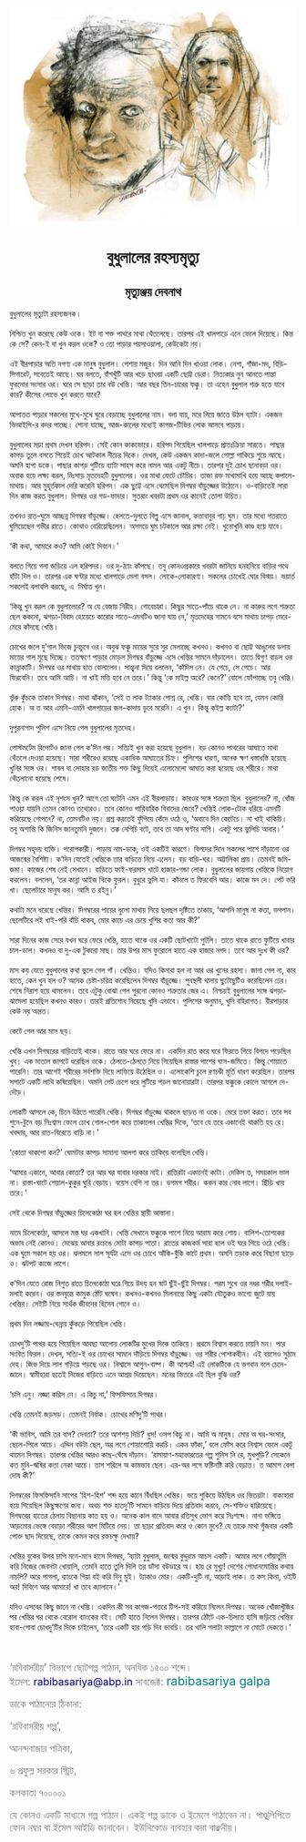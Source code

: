 <div align=center> <img src="./../metadata/images/বুধুলালের-রহস্যমৃত্যু.jpg" align="center" ></div>
<h1 align=center>বুধুলালের রহস্যমৃত্যু</h1>
<h2 align=center>মৃত্যুঞ্জয় দেবনাথ</h2>
&#x9AC;&#x9C1;&#x9A7;&#x9C1;&#x9B2;&#x9BE;&#x9B2;&#x9C7;&#x9B0; &#x9AE;&#x9C3;&#x9A4;&#x9CD;&#x9AF;&#x9C1;&#x99F;&#x9BE; &#x9B0;&#x9B9;&#x9B8;&#x9CD;&#x9AF;&#x99C;&#x9A8;&#x995;&#x964;<br> <br>&#x9A8;&#x9BF;&#x9B6;&#x9CD;&#x99A;&#x9BF;&#x9A4; &#x996;&#x9C1;&#x9A8; &#x995;&#x9B0;&#x9C7;&#x99B;&#x9C7; &#x995;&#x9C7;&#x989; &#x993;&#x995;&#x9C7;&#x964; &#x987;&#x99F; &#x9AC;&#x9BE; &#x9B6;&#x995;&#x9CD;&#x9A4; &#x9AA;&#x9BE;&#x9A5;&#x9B0;&#x9C7; &#x9AE;&#x9BE;&#x9A5;&#x9BE; &#x9A5;&#x9C7;&#x981;&#x9A4;&#x9B2;&#x9C7;&#x99B;&#x9C7;&#x964; &#x9A4;&#x9BE;&#x9B0;&#x9AA;&#x9B0; &#x98F;&#x987; &#x996;&#x9BE;&#x9B2;&#x9AA;&#x9BE;&#x9DC;&#x9C7; &#x98F;&#x9A8;&#x9C7; &#x9AB;&#x9C7;&#x9B2;&#x9C7; &#x9A6;&#x9BF;&#x9DF;&#x9C7;&#x99B;&#x9C7;&#x964; &#x995;&#x9BF;&#x9A8;&#x9CD;&#x9A4; &#x995;&#x9C7; &#x9B8;&#x9C7;? &#x995;&#x9C7;&#x9A8;-&#x987; &#x9AC;&#x9BE; &#x996;&#x9C1;&#x9A8; &#x995;&#x9B0;&#x9B2; &#x993;&#x995;&#x9C7;? &#x993; &#x9A4;&#x9CB; &#x9AA;&#x9BE;&#x9DC;&#x9BE;&#x9B0; &#x9AA;&#x9DF;&#x9B8;&#x9BE;&#x993;&#x9DF;&#x9BE;&#x9B2;&#x9BE;, &#x995;&#x9C7;&#x989;&#x995;&#x9C7;&#x99F;&#x9BE; &#x9A8;&#x9DF;&#x964;<br> <br>&#x98F;&#x987; &#x9AC;&#x9C0;&#x9B0;&#x9AA;&#x9BE;&#x9DC;&#x9BE;&#x9B0; &#x985;&#x9A4;&#x9BF; &#x9A8;&#x997;&#x9A3;&#x9CD;&#x9AF; &#x98F;&#x995; &#x9AE;&#x9BE;&#x9A8;&#x9C1;&#x9B7; &#x9AC;&#x9C1;&#x9A7;&#x9C1;&#x9B2;&#x9BE;&#x9B2;&#x964; &#x9AA;&#x9C7;&#x9B6;&#x9BE;&#x9DF; &#x9AE;&#x99C;&#x9C1;&#x9B0;&#x964; &#x9A6;&#x9BF;&#x9A8; &#x986;&#x9A8;&#x9BF; &#x9A6;&#x9BF;&#x9A8; &#x996;&#x9BE;&#x993;&#x9DF;&#x9BE; &#x9B2;&#x9CB;&#x995;&#x964; &#x9A8;&#x9C7;&#x9B6;&#x9BE;, &#x997;&#x9BE;&#x981;&#x99C;&#x9BE;-&#x9AE;&#x9A6;, &#x9AC;&#x9BF;&#x9DC;&#x9BF;-&#x9B8;&#x9BF;&#x997;&#x9BE;&#x9B0;&#x9C7;&#x99F;, &#x9B8;&#x9AC;&#x9C7;&#x9A4;&#x9C7;&#x987; &#x986;&#x99B;&#x9C7;&#x964; &#x998;&#x9B0; &#x9AC;&#x9B2;&#x9A4;&#x9C7;, &#x9AC;&#x9BE;&#x981;&#x9B6;&#x996;&#x9C1;&#x981;&#x99F;&#x9BF; &#x986;&#x9B0; &#x996;&#x9DC;&#x9C7; &#x99B;&#x9BE;&#x993;&#x9DF;&#x9BE; &#x98F;&#x995;&#x99F;&#x9BF; &#x99B;&#x9CB;&#x99F;&#x9CD;&#x99F; &#x9A1;&#x9C7;&#x9B0;&#x9BE;&#x964; &#x9A8;&#x9BF;&#x9A4;&#x9CD;&#x9AF;&#x995;&#x9BE;&#x9B0; &#x9A8;&#x9C1;&#x9A8; &#x986;&#x9A8;&#x9A4;&#x9C7; &#x9AA;&#x9BE;&#x9A8;&#x9CD;&#x9A4;&#x9BE; &#x9AB;&#x9C1;&#x9B0;&#x9A8;&#x9CB;&#x9B0; &#x9B8;&#x982;&#x9B8;&#x9BE;&#x9B0; &#x993;&#x9B0;&#x964; &#x998;&#x9B0;&#x9C7; &#x9B8;&#x9C7; &#x99B;&#x9BE;&#x9A1;&#x9BC;&#x9BE; &#x9A4;&#x9BE;&#x9B0; &#x9AC;&#x989; &#x996;&#x9C7;&#x9A8;&#x9CD;&#x9A4;&#x9BF;&#x964; &#x986;&#x9B0; &#x9AC;&#x99B;&#x9B0; &#x9A4;&#x9BF;&#x9A8;-&#x99A;&#x9BE;&#x9B0;&#x9C7;&#x9B0; &#x9AB;&#x995;&#x9CD;&#x995;&#x9C1;&#x964; &#x9A4;&#x9BE; &#x98F;&#x9B9;&#x9C7;&#x9A8; &#x9AC;&#x9C1;&#x9A7;&#x9C1;&#x9B2;&#x9BE;&#x9B2; &#x9B6;&#x9A4;&#x9CD;&#x9B0;&#x9C1; &#x9B9;&#x9A4;&#x9C7; &#x9AF;&#x9BE;&#x9AC;&#x9C7; &#x995;&#x9BE;&#x9B0;? &#x995;&#x9C0;&#x9B8;&#x9C7;&#x9B0; &#x9B2;&#x9CB;&#x9AD;&#x9C7; &#x996;&#x9C1;&#x9A8; &#x995;&#x9B0;&#x9A4;&#x9C7; &#x9AF;&#x9BE;&#x9AC;&#x9C7;?<br> <br>&#x986;&#x9AA;&#x9BE;&#x9A4;&#x9A4; &#x9AA;&#x9BE;&#x9DC;&#x9BE;&#x9B0; &#x9B8;&#x995;&#x9B2;&#x9C7;&#x9B0; &#x9AE;&#x9C1;&#x996;&#x9C7;-&#x9AE;&#x9C1;&#x996;&#x9C7; &#x998;&#x9C1;&#x9B0;&#x9C7; &#x9AC;&#x9C7;&#x9DC;&#x9BE;&#x99A;&#x9CD;&#x99B;&#x9C7; &#x9AC;&#x9C1;&#x9A7;&#x9C1;&#x9B2;&#x9BE;&#x9B2;&#x9C7;&#x9B0; &#x9A8;&#x9BE;&#x9AE;&#x964; &#x9AC;&#x9B2;&#x9BE; &#x9AF;&#x9BE;&#x9DF;, &#x9AE;&#x9B0;&#x9C7; &#x997;&#x9BF;&#x9DF;&#x9C7; &#x99C;&#x9BE;&#x9A4;&#x9C7; &#x989;&#x9A0;&#x9B2; &#x9AC;&#x9CD;&#x9AF;&#x9BE;&#x99F;&#x9BE;&#x964; &#x98F;&#x995;&#x99C;&#x9A8; &#x9AD;&#x9BF;&#x986;&#x987;&#x9AA;&#x9BF;-&#x9B0; &#x995;&#x9A6;&#x9B0; &#x9AA;&#x9BE;&#x99A;&#x9CD;&#x99B;&#x9C7;&#x964; &#x9B6;&#x9CB;&#x9A8;&#x9BE; &#x9AF;&#x9BE;&#x99A;&#x9CD;&#x99B;&#x9C7;, &#x986;&#x99C;-&#x995;&#x9BE;&#x9B2;&#x9C7;&#x9B0; &#x9AE;&#x9A7;&#x9CD;&#x9AF;&#x9C7;&#x987; &#x995;&#x9BE;&#x997;&#x99C;-&#x99F;&#x9BF;&#x9AD;&#x9BF;&#x9B0; &#x9B2;&#x9CB;&#x995; &#x986;&#x9B8;&#x9AC;&#x9C7; &#x9AA;&#x9BE;&#x9DC;&#x9BE;&#x9DF;&#x964;<br> <br>&#x9AC;&#x9C1;&#x9A7;&#x9C1;&#x9B2;&#x9BE;&#x9B2;&#x9C7;&#x9B0; &#x9AE;&#x9DC;&#x9BE; &#x9AA;&#x9CD;&#x9B0;&#x9A5;&#x9AE; &#x9A6;&#x9C7;&#x996;&#x9B2; &#x9B9;&#x9B0;&#x9BF;&#x9AA;&#x9A6;&#x964; &#x9B8;&#x9C7;&#x987; &#x995;&#x9CB;&#x9A8; &#x995;&#x9BE;&#x995;&#x9AD;&#x9CB;&#x9B0;&#x9C7;&#x964; &#x9B9;&#x9B0;&#x9BF;&#x9AA;&#x9A6; &#x997;&#x9BF;&#x9DF;&#x9C7;&#x99B;&#x9BF;&#x9B2; &#x996;&#x9BE;&#x9B2;&#x9AA;&#x9BE;&#x9DC;&#x9C7; &#x9AA;&#x9CD;&#x9B0;&#x9BE;&#x9A4;&#x983;&#x995;&#x9CD;&#x9B0;&#x9BF;&#x9DF;&#x9BE; &#x9B8;&#x9BE;&#x9B0;&#x9A4;&#x9C7;&#x964; &#x9AA;&#x9BE;&#x99B;&#x9BE;&#x9B0; &#x995;&#x9BE;&#x9AA;&#x9A1;&#x9BC; &#x9A4;&#x9C1;&#x9B2;&#x9C7; &#x9AC;&#x9B8;&#x9A4;&#x9C7; &#x997;&#x9BF;&#x9DF;&#x9C7;&#x987; &#x99A;&#x9CB;&#x996; &#x986;&#x99F;&#x995;&#x9BE;&#x9B2; &#x9A8;&#x9C0;&#x99A;&#x9C7;&#x9B0; &#x9A6;&#x9BF;&#x995;&#x9C7;&#x964; &#x9A6;&#x9C7;&#x996;&#x9B2;, &#x995;&#x9C7;&#x989; &#x98F;&#x995;&#x99C;&#x9A8; &#x995;&#x9BE;&#x9A6;&#x9BE;-&#x99C;&#x9B2;&#x9C7; &#x997;&#x9CB;&#x9B2;&#x9CD;&#x9B2;&#x9BE; &#x9AA;&#x9BE;&#x995;&#x9BF;&#x9DF;&#x9C7; &#x9B6;&#x9C1;&#x9DF;&#x9C7; &#x986;&#x99B;&#x9C7;&#x964; &#x985;&#x9AE;&#x9A8;&#x9BF; &#x9B9;&#x9BE;&#x997;&#x9BE; &#x9A1;&#x995;&#x9C7;&#x964; &#x9AA;&#x9BE;&#x99B;&#x9BE;&#x9B0; &#x995;&#x9BE;&#x9AA;&#x9DC; &#x997;&#x9C1;&#x99F;&#x9BF;&#x9DF;&#x9C7; &#x9AC;&#x9CD;&#x9AF;&#x9BE;&#x99F;&#x9BE; &#x9B8;&#x9BE;&#x9B9;&#x9B8; &#x995;&#x9B0;&#x9C7; &#x9A8;&#x9BE;&#x9AE;&#x9B2; &#x986;&#x9B0; &#x98F;&#x995;&#x99F;&#x9C1; &#x9A8;&#x9C0;&#x99A;&#x9C7;&#x964; &#x9A4;&#x9BE;&#x9B0;&#x9AA;&#x9B0; &#x9A6;&#x9C1;&#x987; &#x99A;&#x9CB;&#x996; &#x99B;&#x9BE;&#x9A8;&#x9BE;&#x9AC;&#x9A1;&#x9BC;&#x9BE; &#x993;&#x9B0;&#x964; &#x985;&#x9AC;&#x9BE;&#x995; &#x9B9;&#x9DF;&#x9C7; &#x9B2;&#x995;&#x9CD;&#x9B7;&#x9CD;&#x9AF; &#x995;&#x9B0;&#x9B2;, &#x9A8;&#x9BF;&#x983;&#x9B8;&#x9BE;&#x9DC; &#x9AE;&#x9C3;&#x9A4;&#x9A6;&#x9C7;&#x9B9;&#x99F;&#x9BF; &#x9AC;&#x9C1;&#x9A7;&#x9C1;&#x9B2;&#x9BE;&#x9B2;&#x9C7;&#x9B0;&#x964; &#x993;&#x9B0; &#x9AE;&#x9BE;&#x9A5;&#x9BE; &#x9AB;&#x9C7;&#x99F;&#x9C7; &#x99A;&#x9CC;&#x99A;&#x9BF;&#x9B0;&#x964; &#x9A4;&#x9BE;&#x99C;&#x9BE; &#x9B0;&#x995;&#x9CD;&#x9A4; &#x9AE;&#x9BE;&#x996;&#x9BE;&#x9AE;&#x9BE;&#x996;&#x9BF; &#x9B9;&#x9DF;&#x9C7; &#x986;&#x99B;&#x9C7; &#x995;&#x9AA;&#x9BE;&#x9B2;&#x9C7;-&#x9AE;&#x9BE;&#x9A5;&#x9BE;&#x9DF;&#x964; &#x986;&#x9B0; &#x9AE;&#x9C1;&#x9B9;&#x9C2;&#x9B0;&#x9CD;&#x9A4;&#x995;&#x9BE;&#x9B2; &#x9A6;&#x9C7;&#x9B0;&#x9BF; &#x995;&#x9B0;&#x9C7;&#x9A8;&#x9BF; &#x9B9;&#x9B0;&#x9BF;&#x9AA;&#x9A6;&#x964; &#x98F;&#x995; &#x99B;&#x9C1;&#x99F;&#x9CD;&#x99F;&#x9C7; &#x98F;&#x9B8;&#x9C7; &#x9A5;&#x9C7;&#x9AE;&#x9C7;&#x99B;&#x9BF;&#x9B2; &#x9A6;&#x9BF;&#x997;&#x9AE;&#x9CD;&#x9AC;&#x9B0; &#x9AC;&#x9BE;&#x981;&#x9DC;&#x9C1;&#x99C;&#x9CD;&#x99C;&#x9C7;&#x9B0; &#x989;&#x9A0;&#x9CB;&#x9A8;&#x9C7;&#x964; &#x993;-&#x9AC;&#x9BE;&#x9DC;&#x9BF;&#x9A4;&#x9C7;&#x987; &#x9B8;&#x9BE;&#x9B0;&#x9BE; &#x9A6;&#x9BF;&#x9A8; &#x995;&#x9BE;&#x99C; &#x995;&#x9B0;&#x9A4; &#x9AC;&#x9C1;&#x9A7;&#x9C1;&#x9B2;&#x9BE;&#x9B2;&#x964; &#x9A6;&#x9BF;&#x997;&#x9AE;&#x9CD;&#x9AC;&#x9B0; &#x993;&#x9B0; &#x997;&#x9A1;-&#x9AB;&#x9BE;&#x9A6;&#x9BE;&#x9B0;&#x964; &#x9B8;&#x9C1;&#x9A4;&#x9B0;&#x9BE;&#x982; &#x996;&#x9AC;&#x9B0;&#x99F;&#x9BE; &#x9AA;&#x9CD;&#x9B0;&#x9A5;&#x9AE; &#x993;&#x9B0; &#x995;&#x9BE;&#x9A8;&#x9C7;&#x987; &#x9A4;&#x9CB;&#x9B2;&#x9BE; &#x989;&#x99A;&#x9BF;&#x9A4;&#x964;<br> <br>&#x9A4;&#x996;&#x9A8;&#x993; &#x9B0;&#x9BE;&#x9A4;-&#x998;&#x9C1;&#x9AE;&#x9C7; &#x986;&#x99A;&#x9CD;&#x99B;&#x9A8;&#x9CD;&#x9A8; &#x9A6;&#x9BF;&#x997;&#x9AE;&#x9CD;&#x9AC;&#x9B0; &#x9AC;&#x9BE;&#x981;&#x9A1;&#x9C1;&#x99C;&#x9CD;&#x99C;&#x9C7;&#x964; &#x9B9;&#x9C7;&#x9B2;&#x9A4;&#x9C7;-&#x9A6;&#x9C1;&#x9B2;&#x9A4;&#x9C7; &#x9AC;&#x9BF;&#x9B2;&#x9CD;&#x9B2;&#x9C1; &#x98F;&#x9B8;&#x9C7; &#x99C;&#x9BE;&#x9A8;&#x9BE;&#x9B2;, &#x995;&#x9A4;&#x9CD;&#x9A4;&#x9BE;&#x9AC;&#x9BE;&#x9AC;&#x9C1;&#x9B0; &#x997;&#x9BE;&#x9DD; &#x998;&#x9C1;&#x9AE;&#x964; &#x9A4;&#x9BE;&#x9B0; &#x9AE;&#x9A7;&#x9CD;&#x9AF;&#x9C7; &#x997;&#x9A4;&#x9B0;&#x9BE;&#x9A4;&#x9C7; &#x998;&#x9C1;&#x9AE;&#x9BF;&#x9DF;&#x9C7;&#x99B;&#x9C7;&#x9A8; &#x997;&#x9AD;&#x9C0;&#x9B0; &#x9B0;&#x9BE;&#x9A4;&#x9C7;&#x964; &#x995;&#x9CB;&#x9A5;&#x9BE;&#x993; &#x9AC;&#x9C7;&#x9B0;&#x9BF;&#x9DF;&#x9C7;&#x99B;&#x9BF;&#x9B2;&#x9C7;&#x9A8;&#x964; &#x985;&#x9B8;&#x9AE;&#x9DF;&#x9C7; &#x998;&#x9C1;&#x9AE; &#x99A;&#x99F;&#x995;&#x9BE;&#x9B2;&#x9C7; &#x986;&#x9B0; &#x9B0;&#x995;&#x9CD;&#x9B7;&#x9BE; &#x9A8;&#x9C7;&#x987;&#x964; &#x996;&#x9C1;&#x9A8;&#x9CB;&#x996;&#x9C1;&#x9A8;&#x9BF; &#x995;&#x9BE;&#x9A3;&#x9CD;&#x9A1; &#x9B9;&#x9DF;&#x9C7; &#x9AF;&#x9BE;&#x9AC;&#x9C7;&#x964;<br> <br>&#x2018;&#x995;&#x9C0; &#x995;&#x9A5;&#x9BE;, &#x986;&#x9AE;&#x9BE;&#x9B0;&#x9C7; &#x995;&#x993;? &#x986;&#x9AE;&#x9BF; &#x995;&#x9CB;&#x987; &#x9A6;&#x9BF;&#x9AC;&#x9A8;&#x9C7;&#x964;&#x2019;<br> <br>&#x9AC;&#x9B2;&#x9A4;&#x9C7; &#x997;&#x9BF;&#x9DF;&#x9C7; &#x997;&#x9B2;&#x9BE; &#x99C;&#x9DC;&#x9BF;&#x9DF;&#x9C7; &#x98F;&#x9B2; &#x9B9;&#x9B0;&#x9BF;&#x9AA;&#x9A6;&#x9B0;&#x964; &#x993;&#x9B0; &#x9A6;&#x9C1;-&#x9A0;&#x9CD;&#x9AF;&#x9BE;&#x982; &#x995;&#x9BE;&#x981;&#x9AA;&#x99B;&#x9C7;&#x964; &#x9A4;&#x9AC;&#x9C1; &#x995;&#x9CB;&#x9A8;&#x993;&#x9AA;&#x9CD;&#x9B0;&#x995;&#x9BE;&#x9B0;&#x9C7; &#x996;&#x9AC;&#x9B0;&#x99F;&#x9BE; &#x99C;&#x9BE;&#x9A8;&#x9BF;&#x9DF;&#x9C7; &#x9B9;&#x9A8;&#x9B9;&#x9A8;&#x9BF;&#x9DF;&#x9C7; &#x9AC;&#x9BE;&#x9DC;&#x9BF;&#x9B0; &#x9AA;&#x9A5;&#x9C7; &#x9B9;&#x9BE;&#x981;&#x99F;&#x9BE; &#x9A6;&#x9BF;&#x9B2; &#x993;&#x964; &#x9A4;&#x9BE;&#x9B0;&#x9AA;&#x9B0; &#x98F;&#x995; &#x998;&#x9A3;&#x9CD;&#x99F;&#x9BE;&#x9B0; &#x9AE;&#x9A7;&#x9CD;&#x9AF;&#x9C7; &#x996;&#x9BE;&#x9B2;&#x9AA;&#x9BE;&#x9DC;&#x9C7; &#x9AE;&#x9C7;&#x9B2;&#x9BE; &#x9AC;&#x9B8;&#x9B2;&#x964; &#x9B2;&#x9CB;&#x995;&#x9C7;-&#x9B2;&#x9CB;&#x995;&#x9BE;&#x9B0;&#x9A3;&#x9CD;&#x9AF;&#x964; &#x9B8;&#x995;&#x9B2;&#x9C7;&#x9B0; &#x99A;&#x9CB;&#x996;&#x9C7;&#x987; &#x998;&#x9CB;&#x9B0; &#x9AC;&#x9BF;&#x9B8;&#x9CD;&#x9AE;&#x9DF;&#x964; &#x9AD;&#x9DF;&#x9BE;&#x9B0;&#x9CD;&#x9A4; &#x9B8;&#x995;&#x9B2;&#x9C7;&#x987; &#x9AC;&#x9B2;&#x9BE;&#x9AC;&#x9B2;&#x9BF; &#x995;&#x9B0;&#x99B;&#x9C7;, &#x98F;&#xA0; &#x9A8;&#x9BF;&#x9B0;&#x9CD;&#x998;&#x9BE;&#x9A4; &#x996;&#x9C1;&#x9A8;&#x964;<br> <br>&#x2018;&#x995;&#x9BF;&#x9A8;&#x9CD;&#x9A4;&#x9C1; &#x996;&#x9C1;&#x9A8; &#x995;&#x9B0;&#x9B2; &#x995;&#x9C7; &#x9AC;&#x9C1;&#x9A7;&#x9C1;&#x9B2;&#x9BE;&#x9B2;&#x9C7;&#x9B0;&#x9C7;? &#x985; &#x9AF;&#x9C7; &#x9AC;&#x9C7;&#x99C;&#x9BE;&#x9DF; &#x9A8;&#x9BF;&#x9B0;&#x9C0;&#x9B9;&#x964; &#x997;&#x9CB;&#x9AC;&#x9C7;&#x99A;&#x9BE;&#x9B0;&#x9BE;&#x964; &#x995;&#x9BF;&#x99B;&#x9C1;&#x9B0; &#x9B8;&#x9BE;&#x9A4;&#x9C7;-&#x9AA;&#x9BE;&#x981;&#x99A;&#x9C7; &#x9A5;&#x9BE;&#x995;&#x9C7; &#x9A8;&#x9C7;&#x964; &#x9A8;&#x9BE; &#x995;&#x9BE;&#x9B0;&#x9C1;&#x9B0; &#x9B2;&#x997;&#x9C7; &#x9B6;&#x9A4;&#x9CD;&#x9B0;&#x9C1;&#x9A4;&#x9BE; &#x99B;&#x9C7;&#x9B2; &#x995;&#x995;&#x9A8;&#x9CB;, &#x99D;&#x997;&#x9DC;&#x9BE;-&#x9AC;&#x9BF;&#x9AC;&#x9BE;&#x9A6; &#x9B9;&#x9CB;&#x9DF;&#x9C7;&#x99A;&#x9C7; &#x995;&#x9BE;&#x9B0;&#x9CB;&#x9B0; &#x9B8;&#x9BE;&#x9A4;&#x9C7;-&#x98F;&#x9AE;&#x9A8;&#x99F;&#x9BF;&#x993; &#x99C;&#x9BE;&#x9A8;&#x9BE; &#x9AF;&#x9BE;&#x9DF; &#x9A8;&#x9C7;,&#x2019; &#x9AE;&#x9C3;&#x9A4;&#x9A6;&#x9C7;&#x9B9;&#x9C7;&#x9B0; &#x9B8;&#x9BE;&#x9AE;&#x9A8;&#x9C7; &#x9AC;&#x9B8;&#x9C7; &#x9AE;&#x9BE;&#x9A5;&#x9BE;&#x9DF; &#x99A;&#x9BE;&#x9AA;&#x9A1;&#x9BC; &#x9AE;&#x9C7;&#x9B0;&#x9C7;-&#x9AE;&#x9C7;&#x9B0;&#x9C7; &#x995;&#x9BE;&#x981;&#x9A6;&#x99B;&#x9C7; &#x996;&#x9C7;&#x9A8;&#x9CD;&#x9A4;&#x9BF;&#x964;<br> <br>&#x99A;&#x9CB;&#x996;&#x9C7;&#x9B0; &#x99C;&#x9B2;&#x9C7; &#x9A6;&#x9C1;&#x2019;&#x997;&#x9BE;&#x9B2; &#x9AD;&#x9BF;&#x99C;&#x9C7; &#x99A;&#x9C1;&#x9AC;&#x99A;&#x9C1;&#x9AC;&#x9C7; &#x993;&#x9B0;&#x964; &#x985;&#x9AC;&#x9C1;&#x99D; &#x9AB;&#x995;&#x9CD;&#x995;&#x9C1; &#x9AE;&#x9BE;&#x9DF;&#x9C7;&#x9B0; &#x9B8;&#x9C1;&#x9B0;&#x9C7; &#x9B8;&#x9C1;&#x9B0; &#x9AE;&#x9C7;&#x9B2;&#x9BE;&#x99A;&#x9CD;&#x99B;&#x9C7; &#x995;&#x996;&#x9A8;&#x993;&#x964; &#x995;&#x996;&#x9A8;&#x993; &#x9AC;&#x9BE; &#x99B;&#x9CB;&#x99F;&#x9CD;&#x99F; &#x986;&#x999;&#x9C1;&#x9B2;&#x9C7;&#x9B0; &#x9A1;&#x997;&#x9BE;&#x9DF; &#x9AE;&#x9BE;&#x9DF;&#x9C7;&#x9B0; &#x997;&#x9BE;&#x9B2; &#x9AE;&#x9C1;&#x99B;&#x9C7; &#x9A6;&#x9BF;&#x99A;&#x9CD;&#x99B;&#x9C7;&#x964; &#x9A4;&#x9A4;&#x995;&#x9CD;&#x9B7;&#x9A3;&#x9C7; &#x9AA;&#x9BE;&#x9A1;&#x9BC;&#x9BE;&#x9B0; &#x9AE;&#x9CB;&#x9A1;&#x9BC;&#x9B2; &#x9A6;&#x9BF;&#x997;&#x9AE;&#x9CD;&#x9AC;&#x9B0; &#x9AC;&#x9BE;&#x981;&#x9A1;&#x9BC;&#x9C1;&#x99C;&#x9CD;&#x99C;&#x9C7; &#x98F;&#x9B8;&#x9C7; &#x996;&#x9C7;&#x9A8;&#x9CD;&#x9A4;&#x9BF;&#x9B0; &#x9B8;&#x9BE;&#x9AE;&#x9A8;&#x9C7; &#x9A6;&#x9BE;&#x981;&#x9A1;&#x9BC;&#x9BE;&#x9B2;&#x9C7;&#x9A8;&#x964; &#x9A4;&#x9BE;&#x9A4;&#x9C7; &#x9A6;&#x9CD;&#x9AC;&#x9BF;&#x997;&#x9C1;&#x9A3; &#x9AC;&#x9BE;&#x9DC;&#x9B2; &#x993;&#x9B0; &#x995;&#x9BE;&#x9A8;&#x9CD;&#x9A8;&#x9BE;&#x995;&#x9BE;&#x99F;&#x9BF;&#x964; &#x9A6;&#x9BF;&#x997;&#x9AE;&#x9CD;&#x9AC;&#x9B0; &#x993;&#x9B0; &#x9AE;&#x9BE;&#x9A5;&#x9BE;&#x9DF; &#x9B9;&#x9BE;&#x9A4; &#x9AC;&#x9CB;&#x9B2;&#x9BE;&#x9B2;&#x9C7;&#x9A8;&#x964; &#x9B8;&#x9BE;&#x9A8;&#x9CD;&#x9A4;&#x9CD;&#x9AC;&#x9A8;&#x9BE; &#x9A6;&#x9BF;&#x9DF;&#x9C7; &#x9AC;&#x9B2;&#x9B2;&#x9C7;&#x9A8;, &#x2018;&#x995;&#x9BE;&#x981;&#x9A6;&#x9BF;&#x9B8; &#x9A8;&#x9C7;&#x964; &#x9AF;&#x9C7; &#x997;&#x9C7;&#x99A;&#x9C7;, &#x9B8;&#x9C7; &#x997;&#x9C7;&#x99A;&#x9C7;&#x964; &#x986;&#x9B0; &#x9AB;&#x9BF;&#x9B0;&#x9AC;&#x9C7;&#x9A8;&#x9BF;&#x964; &#x9A4;&#x9AC;&#x9C7; &#x986;&#x9AE;&#x9BF; &#x986;&#x99A;&#x9BF;&#x964; &#x9A8;&#x9BE; &#x996;&#x9BE;&#x987; &#x9AE;&#x9A4;&#x9CD;&#x9A4;&#x9BF; &#x9B9;&#x9AC;&#x9C7; &#x9A8;&#x9C7; &#x9A4;&#x9B0;&#x9C7;&#x964;&#x2019; &#x995;&#x9BF;&#x9A8;&#x9CD;&#x9A4;&#x9C1; &#x2018;&#x995;&#x9C7; &#x9AE;&#x9BE;&#x987;&#x9B2;&#x9CD;&#x9B2; &#x985;&#x9B0;&#x9C7;? &#x995;&#x9C7;&#x9A8;&#x9C7;?&#x2019; &#x9AC;&#x9CB;&#x9B2;&#x9C7; &#x9AB;&#x9CB;&#x981;&#x9AA;&#x9BE;&#x99A;&#x9CD;&#x99B;&#x9C7; &#x9A4;&#x9AC;&#x9C1; &#x996;&#x9C7;&#x9A8;&#x9CD;&#x9A4;&#x9BF;&#x964;<br> <br>&#x9AD;&#x9C1;&#x981;&#x9B0;&#x9C1; &#x995;&#x9C1;&#x981;&#x99A;&#x995;&#x9C7; &#x9A4;&#x9BE;&#x995;&#x9BE;&#x9A8; &#x9A6;&#x9BF;&#x997;&#x9AE;&#x9CD;&#x9AC;&#x9B0;&#x964; &#x9AE;&#x9BE;&#x9A5;&#x9BE; &#x99D;&#x9BE;&#x981;&#x995;&#x9BE;&#x9A8;, &#x2018;&#x9B8;&#x9C7;&#x987; &#x9A4; &#x9B2;&#x9BE;&#x995; &#x99F;&#x9CD;&#x9AF;&#x9BE;&#x995;&#x9BE;&#x9B0; &#x9AA;&#x9CB;&#x9B6;&#x9CD;&#x9A8; &#x9B0;&#x9C7;, &#x996;&#x9C7;&#x9A8;&#x9CD;&#x9A4;&#x9BF;&#x964; &#x9AC;&#x9BE;&#x9B0; &#x995;&#x9CB;&#x9A4;&#x9CD;&#x9A4;&#x9BF; &#x9B9;&#x9AC;&#x9C7; &#x9A4;&#x9BE;, &#x9AF;&#x9C7;&#x9AE;&#x9A8; &#x995;&#x9CB;&#x9B0;&#x9BF; &#x9B9;&#x9CB;&#x995;&#x964; &#x985; &#x9A4; &#x986;&#x9B0; &#x98F;&#x9AE;&#x9A8;&#x9BF;-&#x98F;&#x9AE;&#x9A8;&#x9BF; &#x996;&#x9BE;&#x9B2;&#x9AA;&#x9BE;&#x9DC;&#x9C7;&#x9B0; &#x99C;&#x9B2;-&#x995;&#x9BE;&#x9A6;&#x9BE;&#x9DF; &#x9A1;&#x9C1;&#x9AC;&#x9C7; &#x9AE;&#x9B0;&#x9C7;&#x9A8;&#x9BF;&#x964; &#x98F; &#x996;&#x9C1;&#x9A8;&#x964; &#x995;&#x9BF;&#x9A8;&#x9CD;&#x9A4;&#x9C1; &#x995;&#x987;&#x9B2;&#x9CD;&#x9B2; &#x995;&#x9CD;&#x9AF;&#x9BE;&#x99F;&#x9BE;?&#x2019;<br> <br>&#x9A6;&#x9C1;&#x9AA;&#x9C1;&#x9B0;&#x9A8;&#x9BE;&#x997;&#x9BE;&#x9A6; &#x9AA;&#x9C1;&#x9B2;&#x9BF;&#x9B6; &#x98F;&#x9B8;&#x9C7; &#x9A8;&#x9BF;&#x9DF;&#x9C7; &#x997;&#x9C7;&#x9B2; &#x9AC;&#x9C1;&#x9A7;&#x9C1;&#x9B2;&#x9BE;&#x9B2;&#x9C7;&#x9B0; &#x9AE;&#x9C3;&#x9A4;&#x9A6;&#x9C7;&#x9B9;&#x964;<br> <br>&#x9AA;&#x9CB;&#x9B8;&#x9CD;&#x99F;&#x9AE;&#x9B0;&#x9CD;&#x99F;&#x9C7;&#x9AE; &#x9B0;&#x9BF;&#x9AA;&#x9CB;&#x9B0;&#x9CD;&#x99F;&#x993; &#x99C;&#x9BE;&#x9A8;&#x9BE; &#x997;&#x9C7;&#x9B2; &#x995;&#x2019;&#x9A6;&#x9BF;&#x9A8; &#x9AA;&#x9B0;&#x964; &#x9B8;&#x9A4;&#x9CD;&#x9AF;&#x9BF;&#x987; &#x996;&#x9C1;&#x9A8; &#x995;&#x9B0;&#x9BE; &#x9B9;&#x9DF;&#x9C7;&#x99B;&#x9C7; &#x9AC;&#x9C1;&#x9A7;&#x9C1;&#x9B2;&#x9BE;&#x9B2;&#x964; &#x9AC;&#x9DC; &#x995;&#x9CB;&#x9A8;&#x993; &#x9AA;&#x9BE;&#x9A5;&#x9B0;&#x9C7;&#x9B0; &#x986;&#x998;&#x9BE;&#x9A4;&#x9C7; &#x9AE;&#x9BE;&#x9A5;&#x9BE; &#x9A5;&#x9C7;&#x981;&#x9A4;&#x9B2;&#x9C7; &#x9A6;&#x9C7;&#x993;&#x9DF;&#x9BE; &#x9B9;&#x9DF;&#x9C7;&#x99B;&#x9C7;&#x964; &#x9B8;&#x9BE;&#x9B0;&#x9BE; &#x9B6;&#x9B0;&#x9C0;&#x9B0;&#x9C7;&#x993; &#x9B0;&#x9DF;&#x9C7;&#x99B;&#x9C7; &#x98F;&#x995;&#x9BE;&#x9A7;&#x9BF;&#x995; &#x986;&#x998;&#x9BE;&#x9A4;&#x9C7;&#x9B0; &#x99A;&#x9BF;&#x9B9;&#x9CD;&#x9A8;&#x964; &#x9AA;&#x9C1;&#x9B2;&#x9BF;&#x9B6;&#x9C7;&#x9B0; &#x9A7;&#x9BE;&#x9B0;&#x9A3;&#x9BE;, &#x985;&#x9A8;&#x9C7;&#x995; &#x995;&#x9CD;&#x9B7;&#x9A3; &#x9A7;&#x9B8;&#x9CD;&#x9A4;&#x9BE;&#x9A7;&#x9B8;&#x9CD;&#x9A4;&#x9BF; &#x9B9;&#x9DF;&#x9C7;&#x99B;&#x9C7; &#x996;&#x9C1;&#x9A8;&#x9BF;&#x9B0; &#x9B8;&#x999;&#x9CD;&#x997;&#x9C7; &#x993;&#x9B0;&#x964; &#x9B6;&#x9BE;&#x9AC;&#x9B2; &#x9AC;&#x9BE; &#x9B2;&#x9CB;&#x9B9;&#x9BE;&#x9B0; &#x9B0;&#x9A1; &#x99C;&#x9BE;&#x9A4;&#x9C0;&#x9DF; &#x9B6;&#x995;&#x9CD;&#x9A4; &#x995;&#x9BF;&#x99B;&#x9C1; &#x9A6;&#x9BF;&#x9DF;&#x9C7;&#x987; &#x98F;&#x9B2;&#x9CB;&#x9AE;&#x9C7;&#x9B2;&#x9CB; &#x986;&#x998;&#x9BE;&#x9A4; &#x995;&#x9B0;&#x9BE; &#x9B9;&#x9DF;&#x9C7;&#x99B;&#x9C7; &#x993;&#x9B0; &#x9B6;&#x9B0;&#x9C0;&#x9B0;&#x9C7;&#x964; &#x9AE;&#x9BE;&#x9A5;&#x9BE; &#x9A5;&#x9C7;&#x981;&#x9A4;&#x9B2;&#x9BE;&#x9A8;&#x9CB; &#x9B9;&#x9DF;&#x9C7;&#x99B;&#x9C7; &#x9B6;&#x9C7;&#x9B7;&#x9C7;&#x964;<br> <br>&#x995;&#x9BF;&#x9A8;&#x9CD;&#x9A4;&#x9C1; &#x995;&#x9C7; &#x995;&#x9B0;&#x9B2; &#x98F;&#x987; &#x9A8;&#x9C3;&#x9B6;&#x982;&#x9B8; &#x996;&#x9C1;&#x9A8;? &#x986;&#x997;&#x9C7; &#x9A4;&#x9CB; &#x998;&#x99F;&#x9C7;&#x9A8;&#x9BF; &#x98F;&#x9AE;&#x9A8; &#x98F;&#x987; &#x9AC;&#x9C0;&#x9B0;&#x9AA;&#x9BE;&#x9A1;&#x9BC;&#x9BE;&#x9DF;&#x964; &#x995;&#x9BE;&#x9B0;&#x993;&#x9B0; &#x9B8;&#x999;&#x9CD;&#x997;&#x9C7; &#x9B6;&#x9A4;&#x9CD;&#x9B0;&#x9C1;&#x9A4;&#x9BE; &#x99B;&#x9BF;&#x9B2;&#xA0; &#x9AC;&#x9C1;&#x9A7;&#x9C1;&#x9B2;&#x9BE;&#x9B2;&#x9C7;&#x9B0;? &#x9A8;&#x9BE;, &#x996;&#x9CB;&#x981;&#x99C; &#x9AA;&#x9BE;&#x993;&#x9DF;&#x9BE; &#x9AF;&#x9BE;&#x9DF;&#x9A8;&#x9BF; &#x9A4;&#x9C7;&#x9AE;&#x9A8; &#x995;&#x9CB;&#x9A8;&#x993; &#x9A4;&#x9A5;&#x9CD;&#x9AF;&#x9C7;&#x9B0;&#x993;&#x964; &#x9A4;&#x9AC;&#x9C7; &#x995;&#x9CB;&#x9A8;&#x993; &#x9AA;&#x9BE;&#x9B0;&#x9BF;&#x9AC;&#x9BE;&#x9B0;&#x9BF;&#x995; &#x9AC;&#x9BF;&#x9AC;&#x9BE;&#x9A6;&#x9C7;&#x9B0; &#x99C;&#x9C7;&#x9B0;&#x9C7;? &#x996;&#x9C7;&#x9A8;&#x9CD;&#x9A4;&#x9BF;&#x987; &#x9B2;&#x9CB;&#x995;-&#x99F;&#x9CB;&#x995; &#x9A7;&#x9B0;&#x9BF;&#x9DF;&#x9C7; &#x98F;&#x9AE;&#x9A8;&#x99F;&#x9BF; &#x995;&#x9B0;&#x9BF;&#x9DF;&#x9C7;&#x99B;&#x9C7; &#x997;&#x9CB;&#x9AA;&#x9A8;&#x9C7;? &#x9A8;&#x9BE;, &#x9A4;&#x9C7;&#x9AE;&#x9A8;&#x99F;&#x9BF;&#x993; &#x9A8;&#x9DF;&#x964; &#x9AA;&#x9CD;&#x9B0;&#x9B6;&#x9CD;&#x9A8; &#x995;&#x9B0;&#x9A4;&#x9C7;&#x987; &#x9AB;&#x9C1;&#x981;&#x9AA;&#x9BF;&#x9DF;&#x9C7; &#x995;&#x9C7;&#x981;&#x9A6;&#x9C7; &#x993;&#x9A0;&#x9C7; &#x993;, &#x2018;&#x985;&#x9AC;&#x9BE;&#x9AC;&#x9C7; &#x9A6;&#x9BF;&#x9A8; &#x995;&#x9C7;&#x99F;&#x9C7;&#x99A;&#x9C7;&#x964; &#x9A8;&#x9BE; &#x996;&#x9BE;&#x987; &#x9A5;&#x9BE;&#x995;&#x9BF;&#x99A;&#x9BF;&#x964; &#x9A4;&#x9AC;&#x9C1; &#x985;&#x9B6;&#x9BE;&#x9A8;&#x9CD;&#x9A4;&#x9BF; &#x995;&#x9BF; &#x99C;&#x9BF;&#x9A8;&#x9BF;&#x9B8; &#x99C;&#x9BE;&#x9A8;&#x9A4;&#x9C1;&#x9AE;&#x9A8;&#x9BF; &#x9A6;&#x9C1;&#x99C;&#x9A8;&#x9C7;&#x964; &#x9A4;&#x995;&#x9CD;&#x995; &#x9A8;&#x9C7;&#x997;&#x9BF;&#x99A;&#x9BF; &#x9AC;&#x99F;&#x9C7;, &#x9A4;&#x9AC;&#x9C7; &#x9A4;&#x9BE; &#x986;&#x9A6; &#x998;&#x9A3;&#x9CD;&#x99F;&#x9BE;&#x9B0; &#x9A8;&#x9BE;&#x997;&#x9BF;&#x964; &#x98F;&#x995;&#x99F;&#x9C1; &#x9AA;&#x9B0;&#x9C7; &#x9AD;&#x9C1;&#x9B2;&#x9BF;&#x99A;&#x9BF; &#x986;&#x9AC;&#x9BE;&#x9B0;&#x964;&#x2019;<br> <br>&#x9A6;&#x9BF;&#x997;&#x9AE;&#x9CD;&#x9AC;&#x9B0; &#x9B8;&#x9B9;&#x9C3;&#x9A6;&#x9DF; &#x9AC;&#x9CD;&#x9AF;&#x995;&#x9CD;&#x9A4;&#x9BF;&#x964; &#x9AA;&#x9B0;&#x9CB;&#x9AA;&#x995;&#x9BE;&#x9B0;&#x9C0;&#x964; &#x9AA;&#x9BE;&#x9A1;&#x9BC;&#x9BE;&#x9DF; &#x9A8;&#x9BE;&#x9AE;-&#x9A1;&#x9BE;&#x995;, &#x993;&#x987; &#x98F;&#x995;&#x99F;&#x9BF;&#x987; &#x995;&#x9BE;&#x9B0;&#x9A3;&#x9C7;&#x964; &#x9AC;&#x9BF;&#x9AA;&#x9A6;&#x9C7;&#x9B0; &#x9A6;&#x9BF;&#x9A8;&#x9C7; &#x9B8;&#x995;&#x9B2;&#x9C7;&#x9B0; &#x9AA;&#x9BE;&#x9B6;&#x9C7; &#x9A6;&#x9BE;&#x981;&#x9A1;&#x9BC;&#x9BE;&#x9A8;&#x9CB; &#x993;&#x9B0; &#x986;&#x99C;&#x9A8;&#x9CD;&#x9AE;&#x9C7;&#x9B0; &#x9AC;&#x9C8;&#x9B6;&#x9BF;&#x9B7;&#x9CD;&#x99F;&#x9CD;&#x9AF;&#x964; &#x995;&#x2019;&#x9A6;&#x9BF;&#x9A8; &#x9AF;&#x9C7;&#x9A4;&#x9C7;&#x987; &#x996;&#x9C7;&#x9A8;&#x9CD;&#x9A4;&#x9BF;&#x995;&#x9C7; &#x9A4;&#x9BE;&#x9B0; &#x9AC;&#x9BE;&#x9A1;&#x9BC;&#x9BF;&#x9A4;&#x9C7; &#x9A8;&#x9BF;&#x9DF;&#x9C7; &#x98F;&#x9B2;&#x9C7;&#x9A8;&#x964; &#x9AC;&#x9DC; &#x9AC;&#x9BE;&#x9DC;&#x9BF;-&#x998;&#x9B0;&#x964; &#x985;&#x99F;&#x9CD;&#x99F;&#x9BE;&#x9B2;&#x9BF;&#x995;&#x9BE; &#x9AA;&#x9CD;&#x9B0;&#x9BE;&#x9DF;&#x964; &#x9A4;&#x9C7;&#x9AE;&#x9A8;&#x987; &#x99C;&#x9AE;&#x9BF;-&#x99C;&#x9AE;&#x9BE;&#x964; &#x995;&#x9BE;&#x99C;&#x9C7;&#x9B0; &#x9B6;&#x9C7;&#x9B7; &#x9A8;&#x9C7;&#x987; &#x9B8;&#x9C7;&#x996;&#x9BE;&#x9A8;&#x9C7;&#x964; &#x9AC;&#x9BE;&#x9DC;&#x9BF;&#x9A4;&#x9C7; &#x9AB;&#x9BE;&#x987;-&#x9AB;&#x9B0;&#x9AE;&#x9BE;&#x9B8; &#x996;&#x9BE;&#x99F;&#x9C7; &#x9B9;&#x9BE;&#x99C;&#x9BE;&#x9B0;-&#x997;&#x9A8;&#x9CD;&#x9A1;&#x9BE; &#x9B2;&#x9CB;&#x995;&#x964; &#x9AC;&#x9C1;&#x9A7;&#x9C1;&#x9B2;&#x9BE;&#x9B2;&#x9C7;&#x9B0; &#x99C;&#x9BE;&#x9DF;&#x997;&#x9BE;&#x9DF; &#x996;&#x9C7;&#x9A8;&#x9CD;&#x9A4;&#x9BF;&#x995;&#x9C7; &#x9A8;&#x9BF;&#x9DF;&#x9CB;&#x997; &#x995;&#x9B0;&#x9B2;&#x9C7;&#x9A8;&#x964; &#x9AC;&#x9B2;&#x9B2;&#x9C7;&#x9A8;, &#x2018;&#x9A4;&#x9B0; &#x995;&#x9BE;&#x9A8;&#x9CD;&#x9A8;&#x9BE; &#x986;&#x987;&#x99C; &#x9A5;&#x9BF;&#x995;&#x9C7; &#x9AB;&#x9C1;&#x9B0;&#x9B2;&#x964; &#x9AC;&#x9C1;&#x9A7;&#x9C1;&#x9B0;&#x9C7; &#x9AD;&#x9C1;&#x9B2;&#x9BF; &#x9AF;&#x9BE;&#x964; &#x995;&#x9BE;&#x981;&#x9A6;&#x9B2;&#x9C7; &#x9A4; &#x9AB;&#x9BF;&#x9B0;&#x9AC;&#x9C7;&#x9A8;&#x9BF; &#x986;&#x9B0;&#x964; &#x995;&#x9BE;&#x99C;&#x9C7; &#x9AE;&#x9A8; &#x9A6;&#x9C7;&#x964; &#x9AA;&#x9C7;&#x99F; &#x9AD;&#x9B0;&#x9BF; &#x996;&#x9BE;&#x964; &#x99B;&#x9C7;&#x9B2;&#x9C7;&#x99F;&#x9BE;&#x9B0;&#x9C7; &#x9AE;&#x9BE;&#x9A8;&#x9C1;&#x9B7; &#x995;&#x9B0;&#x964; &#x986;&#x9AE;&#x9BF; &#x9A4; &#x9B0;&#x987;&#x9A8;&#x9C1;&#x964;&#x2019;<br> <br>&#x995;&#x9A5;&#x9BE;&#x99F;&#x9BE; &#x9AE;&#x9A8;&#x9C7; &#x9A7;&#x9B0;&#x9C7;&#x99B;&#x9C7; &#x996;&#x9C7;&#x9A8;&#x9CD;&#x9A4;&#x9BF;&#x9B0;&#x964; &#x9A6;&#x9BF;&#x997;&#x9AE;&#x9CD;&#x9AC;&#x9B0;&#x9C7;&#x9B0; &#x9AA;&#x9BE;&#x9DF;&#x9C7;&#x9B0; &#x9A7;&#x9C1;&#x9B2;&#x9CB; &#x9AE;&#x9BE;&#x9A5;&#x9BE;&#x9DF; &#x9A8;&#x9BF;&#x9DF;&#x9C7; &#x99B;&#x9B2;&#x99B;&#x9B2; &#x9A6;&#x9C3;&#x9B7;&#x9CD;&#x99F;&#x9BF;&#x9A4;&#x9C7; &#x9A4;&#x9BE;&#x995;&#x9BE;&#x9DF;, &#x2018;&#x986;&#x9AA;&#x9A8;&#x9BF; &#x9AE;&#x9BE;&#x9A8;&#x9C1;&#x9B7; &#x9A8;&#x9BE; &#x995;&#x9A4;&#x9CD;&#x9A4;&#x9BE;, &#x9AD;&#x997;&#x9AA;&#x9BE;&#x9A8;&#x964; &#x99B;&#x9C7;&#x9B2;&#x9C7;&#x99F;&#x9BF;&#x9B0;&#x9C7; &#x9B2;&#x987; &#x996;&#x9BE;&#x987;-&#x9AA;&#x9B0;&#x9BF; &#x9AC;&#x9BE;&#x981;&#x99A;&#x9BF; &#x9A5;&#x9BE;&#x995;&#x9AC;, &#x9AE;&#x9CB;&#x9B0; &#x995;&#x9BE;&#x99A;&#x9C7; &#x98F;&#x9B0; &#x99A;&#x9C7;&#x9DF;&#x9C7; &#x996;&#x9C1;&#x9B6;&#x9BF;&#x9B0; &#x995;&#x9A4;&#x9BE; &#x986;&#x9B0; &#x995;&#x9C0;?&#x2019;<br> <br>&#x9B8;&#x9BE;&#x9B0;&#x9BE; &#x9A6;&#x9BF;&#x9A8;&#x9C7;&#x9B0; &#x995;&#x9BE;&#x99C; &#x9B8;&#x9C7;&#x9B0;&#x9C7; &#x9AF;&#x996;&#x9A8; &#x998;&#x9B0;&#x9C7; &#x9AB;&#x9C7;&#x9B0;&#x9C7; &#x996;&#x9C7;&#x9A8;&#x9CD;&#x9A4;&#x9BF;, &#x9B9;&#x9BE;&#x9A4;&#x9C7; &#x9A5;&#x9BE;&#x995;&#x9C7; &#x993;&#x9B0; &#x98F;&#x995;&#x99F;&#x9BF; &#x99B;&#x9CB;&#x99F;&#x996;&#x9BE;&#x99F;&#x9CB; &#x9AA;&#x9C1;&#x99F;&#x9B2;&#x9BF;&#x964; &#x9A4;&#x9BE;&#x9A4;&#x9C7; &#x9A5;&#x9BE;&#x995;&#x9C7; &#x9B0;&#x9BE;&#x9A4;&#x9C7; &#x9AB;&#x9C1;&#x99F;&#x9BF;&#x9DF;&#x9C7; &#x996;&#x9BE;&#x9AC;&#x9BE;&#x9B0; &#x99A;&#x9BE;&#x9B2;-&#x9A1;&#x9BE;&#x9B2;&#x964; &#x995;&#x996;&#x9A8;&#x993; &#x9AC;&#x9BE; &#x9A6;&#x9C1;-&#x98F;&#x995; &#x99F;&#x9C1;&#x995;&#x9B0;&#x9CB; &#x9AE;&#x9BE;&#x99B;&#x964; &#x9A4;&#x9BE;&#x9B0; &#x989;&#x9AA;&#x9B0; &#x9AE;&#x9BE;&#x9B8; &#x9AB;&#x9C1;&#x9B0;&#x9CB;&#x9B2;&#x9C7; &#x9B9;&#x9BE;&#x9A4;&#x9C7; &#x98F;&#x995; &#x9B9;&#x9BE;&#x99C;&#x9BE;&#x9B0; &#x9A8;&#x997;&#x9A6;&#x964; &#x9A4;&#x9AC;&#x9C7; &#x986;&#x9B0; &#x9A6;&#x9C1;&#x983;&#x996; &#x995;&#x9C0; &#x993;&#x9B0;?<br> <br>&#x9AE;&#x9BE;&#x9B8; &#x995;&#x9DF; &#x9AF;&#x9C7;&#x9A4;&#x9C7; &#x9AC;&#x9C1;&#x9A7;&#x9C1;&#x9B2;&#x9BE;&#x9B2;&#x9C7;&#x9B0; &#x995;&#x9A5;&#x9BE; &#x9AD;&#x9C1;&#x9B2;&#x9C7; &#x997;&#x9C7;&#x9B2; &#x997;&#x9BE;&#x981;&#x964; &#x996;&#x9C7;&#x9A8;&#x9CD;&#x9A4;&#x9BF;&#x993;&#x964; &#x9AF;&#x9A6;&#x9BF;&#x993; &#x995;&#x9BF;&#x9A8;&#x9BE;&#x9B0;&#x9BE; &#x9B9;&#x9B2; &#x9A8;&#x9BE; &#x986;&#x9B0; &#x993;&#x9B0; &#x996;&#x9C1;&#x9A8;&#x9C7;&#x9B0; &#x9B0;&#x9B9;&#x9B8;&#x9CD;&#x9AF;&#x964; &#x99C;&#x9BE;&#x9A8;&#x9BE; &#x997;&#x9C7;&#x9B2; &#x9A8;&#x9BE;, &#x995;&#x9BE;&#x9B0; &#x9B9;&#x9BE;&#x9A4;&#x9C7;, &#x995;&#x9C7;&#x9A8; &#x996;&#x9C1;&#x9A8; &#x9B9;&#x9B2; &#x993;? &#x985;&#x9A8;&#x9C7;&#x995; &#x99A;&#x9C7;&#x9B7;&#x9CD;&#x99F;&#x9BE;-&#x99A;&#x9B0;&#x9BF;&#x9A4;&#x9CD;&#x9B0; &#x995;&#x9B0;&#x9C7;&#x99B;&#x9BF;&#x9B2;&#x9C7;&#x9A8; &#x9A6;&#x9BF;&#x997;&#x9AE;&#x9CD;&#x9AC;&#x9B0; &#x9AC;&#x9BE;&#x981;&#x9DC;&#x9C1;&#x99C;&#x9CD;&#x99C;&#x9C7;&#x964; &#x9AA;&#x9C1;&#x9AC;&#x9B8;&#x9CD;&#x9A5;&#x9B2;&#x9C0; &#x9A5;&#x9BE;&#x9A8;&#x9BE;&#x9DF; &#x99B;&#x9C1;&#x99F;&#x9CB;&#x99B;&#x9C1;&#x99F;&#x9BF;&#x993; &#x995;&#x9B0;&#x9C7;&#x99B;&#x9BF;&#x9B2;&#x9C7;&#x9A8; &#x9A2;&#x9C7;&#x9B0;&#x964; &#x9B6;&#x9C7;&#x9B7;&#x9C7; &#x9A8;&#x9BF;&#x9B0;&#x9BE;&#x9B6; &#x9B9;&#x9DF;&#x9C7; &#x9A5;&#x9BE;&#x9AE;&#x9B2;&#x9C7;&#x9A8;&#x964; &#x9A4;&#x9AC;&#x9C7; &#x98F;&#x99F;&#x9C1;&#x995;&#x9C1; &#x9AC;&#x9CB;&#x99D;&#x9BE; &#x997;&#x9C7;&#x9B2; &#x9AA;&#x9C1;&#x9B0;&#x9A8;&#x9CB; &#x995;&#x9CB;&#x9A8;&#x993; &#x9B6;&#x9A4;&#x9CD;&#x9B0;&#x9C1;&#x9A4;&#x9BE;&#x9B0; &#x99C;&#x9C7;&#x9B0; &#x98F;&#x964; &#x9A8;&#x9BF;&#x9B6;&#x9CD;&#x99A;&#x9DF;&#x987; &#x9AC;&#x9C1;&#x9A7;&#x9C1;&#x9B2;&#x9BE;&#x9B2;&#x9C7;&#x9B0; &#x9B8;&#x999;&#x9CD;&#x997;&#x9C7; &#x99D;&#x997;&#x9DC;&#x9BE;-&#x99D;&#x9BE;&#x9AE;&#x9C7;&#x9B2;&#x9BE; &#x9B9;&#x9DF;&#x9C7;&#x99B;&#x9BF;&#x9B2; &#x995;&#x996;&#x9A8;&#x993; &#x995;&#x9BE;&#x9B0;&#x993;&#x964; &#x9A4;&#x9BE;&#x9B0;&#x987; &#x9AA;&#x9CD;&#x9B0;&#x9A4;&#x9BF;&#x9B6;&#x9CB;&#x9A7; &#x9A8;&#x9BF;&#x9DF;&#x9C7;&#x99B;&#x9C7; &#x996;&#x9C1;&#x9A8;&#x9BF; &#x98F;&#x9AD;&#x9BE;&#x9AC;&#x9C7;&#x964; &#x9AA;&#x9C1;&#x9B2;&#x9BF;&#x9B6;&#x9C7;&#x9B0; &#x985;&#x9A8;&#x9C1;&#x9AE;&#x9BE;&#x9A8;, &#x996;&#x9C1;&#x9A8;&#x9BF; &#x9AC;&#x9B9;&#x9BF;&#x9B0;&#x9BE;&#x997;&#x9A4;&#x964; &#x9AC;&#x9C0;&#x9B0;&#x9AA;&#x9BE;&#x9DC;&#x9BE;&#x9B0; &#x995;&#x9C7;&#x989; &#x9A8;&#x9DF; &#x985;&#x9A8;&#x9CD;&#x9A4;&#x9A4;&#x964;<br> <br>&#x995;&#x9C7;&#x99F;&#x9C7; &#x997;&#x9C7;&#x9B2; &#x986;&#x9B0; &#x9AE;&#x9BE;&#x9B8; &#x99B;&#x9DF;&#x964;<br> <br>&#x996;&#x9C7;&#x9A8;&#x9CD;&#x9A4;&#x9BF; &#x98F;&#x996;&#x9A8; &#x9A6;&#x9BF;&#x997;&#x9AE;&#x9CD;&#x9AC;&#x9B0;&#x9C7;&#x9B0; &#x9AC;&#x9BE;&#x9DC;&#x9BF;&#x9A4;&#x9C7;&#x987; &#x9A5;&#x9BE;&#x995;&#x9C7;&#x964; &#x9B0;&#x9BE;&#x9A4;&#x9C7; &#x986;&#x9B0; &#x998;&#x9B0;&#x9C7; &#x9AB;&#x9C7;&#x9B0;&#x9C7; &#x9A8;&#x9BE;&#x964; &#x98F;&#x995;&#x9A6;&#x9BF;&#x9A8; &#x9B0;&#x9BE;&#x9A4; &#x995;&#x9B0;&#x9C7; &#x998;&#x9B0;&#x9C7; &#x9AB;&#x9BF;&#x9B0;&#x9A4;&#x9C7; &#x997;&#x9BF;&#x9DF;&#x9C7; &#x9AC;&#x9BF;&#x9AA;&#x9A6;&#x9C7; &#x9AA;&#x9DC;&#x9C7;&#x99B;&#x9BF;&#x9B2; &#x996;&#x9C1;&#x9AC;&#x964; &#x98F;&#x995; &#x9AE;&#x9BE;&#x9A4;&#x9BE;&#x9B2; &#x99C;&#x9BE;&#x9AA;&#x99F;&#x9C7; &#x9A7;&#x9B0;&#x9C7;&#x99B;&#x9BF;&#x9B2; &#x993;&#x995;&#x9C7;&#x964; &#x9A0;&#x9C7;&#x9B2;&#x9A4;&#x9C7;-&#x9A0;&#x9C7;&#x9B2;&#x9A4;&#x9C7; &#x9A8;&#x9BF;&#x9DF;&#x9C7; &#x997;&#x9BF;&#x9DF;&#x9C7;&#x99B;&#x9BF;&#x9B2; &#x9B0;&#x9BE;&#x9B8;&#x9CD;&#x9A4;&#x9BE;&#x9B0; &#x9AA;&#x9BE;&#x9B6;&#x9C7;&#x9B0; &#x998;&#x9BE;&#x9B8;-&#x99C;&#x9AE;&#x9BF;&#x9A4;&#x9C7;&#x964; &#x995;&#x9BF;&#x9A8;&#x9CD;&#x9A4;&#x9C1; &#x9B6;&#x9CB;&#x9DF;&#x9BE;&#x9A4;&#x9C7; &#x9AA;&#x9BE;&#x9B0;&#x9C7;&#x9A8;&#x9BF;&#x964; &#x9A4;&#x9BE;&#x9B0; &#x986;&#x997;&#x9C7;&#x987; &#x9B6;&#x9B0;&#x9C0;&#x9B0;&#x9C7;&#x9B0; &#x9B8;&#x9B0;&#x9CD;&#x9AC;&#x9B6;&#x995;&#x9CD;&#x9A4;&#x9BF; &#x9A6;&#x9BF;&#x9DF;&#x9C7; &#x9B2;&#x9BE;&#x9AB;&#x9BF;&#x9DF;&#x9C7; &#x989;&#x9A0;&#x9C7;&#x99B;&#x9BF;&#x9B2; &#x993;&#x964; &#x98F;&#x9B2;&#x9CB;&#x995;&#x9C7;&#x9B6;&#x9BF; &#x99A;&#x9C1;&#x9B2;&#x9C7; &#x9B0;&#x9A3;&#x99A;&#x9A3;&#x9CD;&#x9A1;&#x9C0; &#x9AE;&#x9C2;&#x9B0;&#x9CD;&#x9A4;&#x9BF; &#x9A7;&#x9BE;&#x9B0;&#x9A3; &#x995;&#x9B0;&#x9C7;&#x99B;&#x9BF;&#x9B2;&#x964; &#x9A4;&#x9BE;&#x9B0;&#x9AA;&#x9B0; &#x9B8;&#x9AA;&#x9BE;&#x99F;&#x9C7; &#x98F;&#x995;&#x99F;&#x9BF; &#x9B2;&#x9BE;&#x9A5;&#x9BF; &#x995;&#x9B7;&#x9BF;&#x9DF;&#x9C7;&#x99B;&#x9BF;&#x9B2;&#x964; &#x985;&#x9AE;&#x9A8;&#x9BF; &#x9AA;&#x9C7;&#x99F; &#x99A;&#x9C7;&#x9AA;&#x9C7; &#x9A7;&#x9B0;&#x9C7; &#x9B2;&#x9C1;&#x99F;&#x9BF;&#x9DF;&#x9C7; &#x9AA;&#x9DC;&#x9B2; &#x99C;&#x9BE;&#x9A8;&#x9CB;&#x9DF;&#x9BE;&#x9B0;&#x99F;&#x9BE;&#x964; &#x9A4;&#x9BE;&#x9B0;&#x9AA;&#x9B0; &#x9AB;&#x995;&#x9CD;&#x995;&#x9C1;&#x995;&#x9C7; &#x995;&#x9CB;&#x9B2;&#x9C7; &#x986;&#x997;&#x9B2;&#x9C7; &#x9A6;&#x9C7;-&#x9A6;&#x9CC;&#x9DC;&#x964;<br> <br>&#x9B2;&#x9CB;&#x995;&#x99F;&#x9BF; &#x986;&#x9B8;&#x9B2;&#x9C7; &#x995;&#x9C7;, &#x99A;&#x9BF;&#x9A8;&#x9C7; &#x989;&#x9A0;&#x9A4;&#x9C7; &#x9AA;&#x9BE;&#x9B0;&#x9C7;&#x9A8;&#x9BF; &#x996;&#x9C7;&#x9A8;&#x9CD;&#x9A4;&#x9BF;&#x964; &#x9A6;&#x9BF;&#x997;&#x9AE;&#x9CD;&#x9AC;&#x9B0; &#x9AC;&#x9BE;&#x981;&#x9DC;&#x9C1;&#x99C;&#x9CD;&#x99C;&#x9C7; &#x9A5;&#x9BE;&#x995;&#x9B2;&#x9C7; &#x99B;&#x9BE;&#x9DC;&#x9A4; &#x9A8;&#x9BE; &#x993;&#x995;&#x9C7;&#x964; &#x9AE;&#x9C7;&#x9B0;&#x9C7; &#x9A4;&#x995;&#x9CD;&#x9A4;&#x9BE; &#x995;&#x9B0;&#x9A4;&#x964; &#x9A4;&#x9AC;&#x9C7; &#x9B8;&#x9AC; &#x9B6;&#x9C1;&#x9A8;&#x9C7;-&#x99F;&#x9C1;&#x9A8;&#x9C7; &#x9AC;&#x9DC; &#x9A8;&#x9BF;&#x983;&#x9B6;&#x9CD;&#x9AC;&#x9BE;&#x9B8; &#x9AB;&#x9C7;&#x9B2;&#x9C7; &#x99A;&#x9CB;&#x996; &#x997;&#x9CB;&#x9B2;-&#x997;&#x9CB;&#x9B2; &#x995;&#x9B0;&#x9C7; &#x9A4;&#x9BE;&#x995;&#x9BE;&#x9B2;&#x9C7;&#x9A8; &#x996;&#x9C7;&#x9A8;&#x9CD;&#x9A4;&#x9BF;&#x9B0; &#x9A6;&#x9BF;&#x995;&#x9C7;, &#x2018;&#x9A4;&#x9AC;&#x9C7; &#x9AF;&#x9C7; &#x9A4;&#x9B0;&#x9C7; &#x98F;&#x995;&#x9BE;&#x9A8;&#x9C7;&#x987; &#x9A5;&#x9BE;&#x995;&#x9A4;&#x9BF; &#x9B9;&#x9DF; &#x9B0;&#x9C7;&#x964; &#x996;&#x9AC;&#x9A6;&#x9CD;&#x9A6;&#x9BE;&#x9B0;, &#x986;&#x9B0; &#x9B0;&#x9BE;&#x9A4;-&#x9AC;&#x9BF;&#x9B0;&#x9C7;&#x9A4;&#x9C7; &#x9AC;&#x9BE;&#x9DC;&#x9BF; &#x9A8;&#x9BE;&#x964;&#x2019;<br> <br>&#x2018;&#x995;&#x9CB;&#x9A4;&#x9BE; &#x9A5;&#x9BE;&#x995;&#x9AA;&#x9CB; &#x995;&#x9A8;?&#x2019; &#x998;&#x9CB;&#x9AE;&#x99F;&#x9BE;&#x9B0; &#x995;&#x9BE;&#x9AA;&#x9DC; &#x9B8;&#x9BE;&#x9AE;&#x9BE;&#x9A8;&#x9CD;&#x9AF; &#x986;&#x9B2;&#x997;&#x9BE; &#x995;&#x9B0;&#x9C7; &#x9A4;&#x9BE;&#x995;&#x9BF;&#x9DF;&#x9C7; &#x9AC;&#x9B2;&#x9C7;&#x99B;&#x9BF;&#x9B2; &#x996;&#x9C7;&#x9A8;&#x9CD;&#x9A4;&#x9BF;&#x964;<br> <br>&#x2018;&#x986;&#x9AE;&#x9BE;&#x9B0; &#x98F;&#x995;&#x9BE;&#x9A8;&#x9C7;, &#x986;&#x9AC;&#x9BE;&#x9B0; &#x995;&#x9CB;&#x9A4;&#x9BE;? &#x9A4;&#x9B0; &#x986;&#x9B0; &#x998;&#x9B0; &#x9AF;&#x9BE;&#x9AC;&#x9BE;&#x9B0; &#x9A6;&#x9B0;&#x995;&#x9BE;&#x9B0; &#x9A8;&#x9BE;&#x987;&#x964; &#x9B0;&#x9BE;&#x9A4;&#x9CD;&#x9A4;&#x9BF;&#x9B0;&#x99F;&#x9BE; &#x98F;&#x995;&#x9BE;&#x9A8;&#x9C7;&#x987; &#x995;&#x9BE;&#x99F;&#x9BE;&#x964; &#x9A6;&#x9C7;&#x995;&#x9BF;&#x9B8; &#x9A4;, &#x9B8;&#x9AE;&#x9DF;&#x995;&#x9BE;&#x9B2; &#x9AD;&#x9BE;&#x9B2; &#x9A8;&#x9BE;&#x964; &#x9B0;&#x9BE;&#x9B8;&#x9CD;&#x9A4;&#x9BE;-&#x998;&#x9BE;&#x99F;&#x9C7; &#x9B6;&#x9C7;&#x9DF;&#x9BE;&#x9B2;-&#x995;&#x9C1;&#x995;&#x9C1;&#x9B0; &#x998;&#x9C1;&#x9B0;&#x9BF; &#x9AC;&#x9C7;&#x9DC;&#x9BE;&#x9DF;&#x964; &#x9AC;&#x9DF;&#x9C7;&#x9B8; &#x9AC;&#x9C7;&#x9B6;&#x9BF; &#x9A8;&#x9BE; &#x9A4;&#x9B0;&#x964; &#x9A1;&#x997;&#x9AE;&#x997; &#x9B6;&#x9B0;&#x9C0;&#x9B0;&#x964; &#x995;&#x995;&#x9A8; &#x995;&#x9BE;&#x9B0; &#x9A8;&#x9CB;&#x9AC; &#x9B2;&#x9BE;&#x997;&#x9C7;&#x964; &#x99B;&#x9BF;&#x981;&#x9DC;&#x9BF; &#x996;&#x9BE;&#x9DF; &#x9A4;&#x9B0;&#x9C7;&#x964;&#x2019;<br> <br>&#x9B8;&#x9C7;&#x987; &#x9A5;&#x9C7;&#x995;&#x9C7; &#x9A6;&#x9BF;&#x997;&#x9AE;&#x9CD;&#x9AC;&#x9B0; &#x9AC;&#x9BE;&#x981;&#x9DC;&#x9C1;&#x99C;&#x9CD;&#x99C;&#x9C7;&#x9B0; &#x99A;&#x9BF;&#x9B2;&#x9C7;&#x995;&#x9CB;&#x9A0;&#x9BE; &#x998;&#x9B0; &#x9B9;&#x9B2; &#x996;&#x9C7;&#x9A8;&#x9CD;&#x9A4;&#x9BF;&#x9B0; &#x9B8;&#x9CD;&#x9A5;&#x9BE;&#x9DF;&#x9C0; &#x986;&#x9B8;&#x9CD;&#x9A4;&#x9BE;&#x9A8;&#x9BE;&#x964;<br> <br>&#x9A8;&#x9BE;&#x9AE;&#x9C7; &#x99A;&#x9BF;&#x9B2;&#x9C7;&#x995;&#x9CB;&#x9A0;&#x9BE;, &#x986;&#x9B8;&#x9B2;&#x9C7; &#x9AE;&#x9B8;&#x9CD;&#x9A4; &#x998;&#x9B0; &#x98F;&#x995;&#x996;&#x9BE;&#x9A8;&#x9BF;&#x964; &#x996;&#x9C7;&#x9A8;&#x9CD;&#x9A4;&#x9BF; &#x9B8;&#x9C7;&#x996;&#x9BE;&#x9A8;&#x9C7; &#x9AB;&#x995;&#x9CD;&#x995;&#x9C1;&#x995;&#x9C7; &#x9AA;&#x9BE;&#x9B6;&#x9C7; &#x9A8;&#x9BF;&#x9DF;&#x9C7; &#x986;&#x9B0;&#x9BE;&#x9AE; &#x995;&#x9B0;&#x9C7; &#x9B6;&#x9CB;&#x9DF;&#x964; &#x9AC;&#x9BE;&#x9B2;&#x9BF;&#x9B6;-&#x9A4;&#x9CB;&#x9B6;&#x995;&#x9C7;&#x9B0; &#x985;&#x9AD;&#x9BE;&#x9AC; &#x9A8;&#x9C7;&#x987; &#x995;&#x9CB;&#x9A8;&#x993;&#x964; &#x9AE;&#x9C7;&#x99D;&#x9C7;&#x9DF; &#x986;&#x9AC;&#x9BE;&#x9B0; &#x9B0;&#x982;&#x99A;&#x999;&#x9C7; &#x9AE;&#x9CB;&#x99F;&#x9BE; &#x995;&#x9BE;&#x9AA;&#x9DC; &#x9AA;&#x9BE;&#x9A4;&#x9BE;&#x964; &#x9B0;&#x9BE;&#x9A4;&#x9C7;&#x9B0; &#x995;&#x9BE;&#x99C;&#x995;&#x9B0;&#x9CD;&#x9AE; &#x9B8;&#x9BE;&#x9B0;&#x9BE; &#x9B9;&#x9B2;&#x9C7; &#x993;&#x987; &#x998;&#x9B0;&#x9C7; &#x997;&#x9BF;&#x9DF;&#x9C7; &#x993;&#x9A0;&#x9C7; &#x996;&#x9C7;&#x9A8;&#x9CD;&#x9A4;&#x9BF;&#x964; &#x98F;&#x995; &#x998;&#x9C1;&#x9AE;&#x9C7; &#x9B8;&#x995;&#x9BE;&#x9B2; &#x9B9;&#x9DF; &#x993;&#x9B0;&#x964; &#x99D;&#x9B2;&#x9AE;&#x9B2;&#x9C7; &#x9B2;&#x9BE;&#x9B2; &#x9B8;&#x9C2;&#x9B0;&#x9CD;&#x9AF;&#x99F;&#x9BE; &#x98F;&#x9B8;&#x9C7; &#x993;&#x9B0; &#x99A;&#x9CB;&#x996;&#x9C7; &#x986;&#x981;&#x995;&#x9BF;-&#x9AC;&#x9C1;&#x981;&#x995;&#x9BF; &#x995;&#x9BE;&#x99F;&#x9C7; &#x9AA;&#x9CD;&#x9B0;&#x9A5;&#x9AE;&#x964; &#x985;&#x9AE;&#x9A8;&#x9BF; &#x9A4;&#x9DC;&#x9BE;&#x995; &#x995;&#x9B0;&#x9C7; &#x9AC;&#x9BF;&#x99B;&#x9BE;&#x9A8;&#x9BE; &#x99B;&#x9BE;&#x9DC;&#x9C7; &#x993;&#x964; &#x99D;&#x99F;&#x9AA;&#x99F; &#x995;&#x9BE;&#x99C;&#x9C7; &#x9B2;&#x9BE;&#x997;&#x9C7;&#x964;<br> <br>&#x995;&#x2019;&#x9A6;&#x9BF;&#x9A8; &#x9AF;&#x9C7;&#x9A4;&#x9C7; &#x9B0;&#x9CB;&#x99C; &#x9A8;&#x9BF;&#x9B6;&#x9C1;&#x9A4; &#x9B0;&#x9BE;&#x9A4;&#x9C7; &#x99A;&#x9BF;&#x9B2;&#x9C7;&#x995;&#x9CB;&#x9A0;&#x9BE; &#x998;&#x9B0;&#x9C7; &#x997;&#x9BF;&#x9DF;&#x9C7; &#x989;&#x9A6;&#x9DF; &#x9B9;&#x9A8; &#x9B7;&#x9BE;&#x99F; &#x99B;&#x9C1;&#x981;&#x987;-&#x99B;&#x9C1;&#x981;&#x987; &#x9A6;&#x9BF;&#x997;&#x9AE;&#x9CD;&#x9AC;&#x9B0;&#x964; &#x9AA;&#x9B0;&#x9AE; &#x9B8;&#x9C1;&#x996;&#x9C7; &#x993;&#x9B0; &#x9A8;&#x9A7;&#x9B0; &#x9B6;&#x9B0;&#x9C0;&#x9B0; &#x9A6;&#x9B2;&#x9BE;&#x987;-&#x9AE;&#x9B2;&#x9BE;&#x987; &#x995;&#x9B0;&#x9C7;&#x9A8;&#x964; &#x993;&#x9B0; &#x9B8;&#x9CD;&#x9A4;&#x9A8;&#x9AC;&#x9C3;&#x9A8;&#x9CD;&#x9A4;&#x9C7; &#x995;&#x9BE;&#x9AE;&#x9C1;&#x995; &#x9A0;&#x9CB;&#x981;&#x99F; &#x998;&#x9B7;&#x9C7;&#x9A8;&#x964; &#x995;&#x996;&#x9A8;&#x993;-&#x995;&#x996;&#x9A8;&#x993; &#x9AE;&#x9BF;&#x9B2;&#x9A8;&#x9BE;&#x9A8;&#x9CD;&#x9A4;&#x9C7; &#x995;&#x9BF;&#x99B;&#x9C1; &#x98F;&#x995;&#x99F;&#x9BE; &#x9AF;&#x9CC;&#x9A4;&#x9C1;&#x995;&#x993; &#x9AD;&#x9BE;&#x997;&#x9CD;&#x9AF;&#x9C7; &#x99C;&#x9C1;&#x99F;&#x9C7; &#x9AF;&#x9BE;&#x9DF; &#x996;&#x9C7;&#x9A8;&#x9CD;&#x9A4;&#x9BF;&#x9B0;&#x964; &#x9B8;&#x9C7;&#x987;&#x99F;&#x9BF; &#x9A8;&#x9BF;&#x9DF;&#x9C7; &#x9B8;&#x9BE;&#x9B0;&#x9CD;&#x9A5;&#x995; &#x99C;&#x9C0;&#x9AC;&#x9A8;&#x9C7;&#x9B0; &#x9B9;&#x9BF;&#x9B8;&#x9C7;&#x9AC; &#x997;&#x9CB;&#x9A8;&#x9C7; &#x993;&#x964;<br> <br>&#x9AA;&#x9CD;&#x9B0;&#x9A5;&#x9AE; &#x9A6;&#x9BF;&#x9A8; &#x9B2;&#x99C;&#x9CD;&#x99C;&#x9BE;&#x9DF;-&#x998;&#x9C7;&#x9A8;&#x9CD;&#x9A8;&#x9BE;&#x9DF; &#x995;&#x9C1;&#x981;&#x995;&#x9DC;&#x9C7; &#x997;&#x9BF;&#x9DF;&#x9C7;&#x99B;&#x9BF;&#x9B2; &#x996;&#x9C7;&#x9A8;&#x9CD;&#x9A4;&#x9BF;&#x964;<br> <br>&#x99A;&#x9CB;&#x996;&#x9A6;&#x9C1;&#x2019;&#x99F;&#x9BF; &#x9AA;&#x9BE;&#x9A5;&#x9B0; &#x9B9;&#x9DF;&#x9C7; &#x997;&#x9BF;&#x9DF;&#x9C7;&#x99B;&#x9BF;&#x9B2; &#x986;&#x9AC;&#x99B;&#x9BE; &#x986;&#x9B2;&#x9CB;&#x9DF; &#x9B2;&#x9CB;&#x995;&#x99F;&#x9BF;&#x9B0; &#x9AE;&#x9C1;&#x996;&#x9C7;&#x9B0; &#x9A6;&#x9BF;&#x995;&#x9C7; &#x9A4;&#x9BE;&#x995;&#x9BF;&#x9DF;&#x9C7;&#x964; &#x9AA;&#x9CD;&#x9B0;&#x9A5;&#x9AE;&#x9C7; &#x9AC;&#x9BF;&#x9B6;&#x9CD;&#x9AC;&#x9BE;&#x9B8; &#x995;&#x9B0;&#x9A4;&#x9C7; &#x99A;&#x9BE;&#x9DF;&#x9A8;&#x9BF; &#x9AE;&#x9A8;&#x964; &#x9AA;&#x9B0;&#x9C7; &#x9B8;&#x982;&#x9AC;&#x9BF;&#x9A4; &#x9AB;&#x9BF;&#x9B0;&#x9B2;&#x964; &#x9A6;&#x9C7;&#x996;&#x9B2;, &#x9B8;&#x9A4;&#x9CD;&#x9AF;&#x9BF;-&#x987; &#x993;&#x9B0; &#x99A;&#x9CB;&#x996;&#x9C7;&#x9B0; &#x9B8;&#x9BE;&#x9AE;&#x9A8;&#x9C7; &#x9A6;&#x9BE;&#x981;&#x9DC;&#x9BF;&#x9DF;&#x9C7; &#x9A6;&#x9BF;&#x997;&#x9AE;&#x9CD;&#x9AC;&#x9B0; &#x9AC;&#x9BE;&#x981;&#x9DC;&#x9C1;&#x99C;&#x9CD;&#x99C;&#x9C7;&#x964; &#x993;&#x9B0; &#x9B6;&#x9B0;&#x9C0;&#x9B0; &#x9AA;&#x9CB;&#x9B6;&#x9BE;&#x995;&#x9B9;&#x9C0;&#x9A8;&#x964; &#x98F;&#x987; &#x9AC;&#x9DF;&#x9B8;&#x9C7;&#x993; &#x9B8;&#x9C1;&#x9A0;&#x9BE;&#x9AE; &#x9A6;&#x9C7;&#x9B9;&#x964; &#x99C;&#x9BF;&#x9AD; &#x9A6;&#x9BF;&#x9DF;&#x9C7; &#x9B2;&#x9BE;&#x9B2; &#x997;&#x9DC;&#x9BF;&#x9DF;&#x9C7; &#x9AA;&#x9DC;&#x99B;&#x9C7; &#x993;&#x9B0;&#x964; &#x9A8;&#x9BF;&#x9B6;&#x9CD;&#x9AC;&#x9BE;&#x9B8;&#x9C7; &#x986;&#x997;&#x9C1;&#x9A8;-&#x9AC;&#x9BE;&#x9B7;&#x9CD;&#x9AA;&#x964; &#x995;&#x9C0; &#x986;&#x9B6;&#x9CD;&#x99A;&#x9B0;&#x9CD;&#x9AF;! &#x98F;&#x987; &#x9B2;&#x9CB;&#x995;&#x99F;&#x9BF;&#x995;&#x9C7; &#x9AF;&#x9C7; &#x9AD;&#x997;&#x9AC;&#x9BE;&#x9A8; &#x9AC;&#x9B2;&#x9C7; &#x99A;&#x9C7;&#x9A8;&#x9C7;-&#x99C;&#x9BE;&#x9A8;&#x9C7;&#x964; &#x9B8;&#x9CD;&#x9AC;&#x9BE;&#x9AE;&#x9C0;&#x9B9;&#x9BE;&#x9B0;&#x9BE; &#x9B9;&#x9A4;&#x9C7;&#x987; &#x9A8;&#x9BF;&#x99C;&#x9C7;&#x9B0; &#x9AC;&#x9BE;&#x9DC;&#x9BF;&#x9A4;&#x9C7; &#x98F;&#x9A8;&#x9C7; &#x986;&#x9B6;&#x9CD;&#x9B0;&#x9DF; &#x9A6;&#x9BF;&#x9DF;&#x9C7;&#x99B;&#x9C7;&#x9A8;&#x964; &#x9AE;&#x9A8;&#x9C7;&#x9B0; &#x9AD;&#x9BF;&#x9A4;&#x9B0;&#x9C7; &#x98F;&#x987; &#x99B;&#x9BF;&#x9B2; &#x9AC;&#x9C1;&#x99D;&#x9BF; &#x993;&#x9B0;?<br> <br>&#x2018;&#x99A;&#x9B2;&#x9BF; &#x98F;&#x9A8;&#x9C1;&#x964; &#x9A8;&#x99C;&#x9CD;&#x99C;&#x9BE; &#x995;&#x9B0;&#x9BF;&#x9B8; &#x9A8;&#x9C7;&#x964; &#x98F; &#x995;&#x9BF;&#x99A;&#x9C1; &#x9A8;&#x9BE;,&#x2019; &#x9AB;&#x9BF;&#x9B8;&#x9AB;&#x9BF;&#x9B8;&#x9BE;&#x9A8; &#x9A6;&#x9BF;&#x997;&#x9AE;&#x9CD;&#x9AC;&#x9B0;&#x964;<br> <br>&#x996;&#x9C7;&#x9A8;&#x9CD;&#x9A4;&#x9BF; &#x9A4;&#x9C7;&#x9AE;&#x9A8;&#x987; &#x99C;&#x9DC;&#x9B8;&#x9DC;&#x964; &#x9A4;&#x9C7;&#x9AE;&#x9A8;&#x987; &#x9A8;&#x9BF;&#x9B0;&#x9CD;&#x9AC;&#x9BE;&#x995;&#x964; &#x99A;&#x9CB;&#x996;&#x9C7;&#x9B0; &#x9AE;&#x9A3;&#x9BF;&#x9A6;&#x9C1;&#x2019;&#x99F;&#x9BF; &#x9AA;&#x9BE;&#x9A5;&#x9B0;&#x964;<br> <br>&#x2018;&#x995;&#x9C0; &#x9AD;&#x9BE;&#x9AC;&#x9BF;&#x9B8;, &#x986;&#x9AE;&#x9BF; &#x9A4;&#x9B0; &#x9AC;&#x9BE;&#x9AA;? &#x9A6;&#x9C7;&#x9AC;&#x9A4;&#x9BE;? &#x9A4;&#x9B0;&#x9C7; &#x986;&#x9B6;&#x9B6;&#x9DF; &#x9A6;&#x9BF;&#x99A;&#x9BF;? &#x9A7;&#x9C1;&#x9B8;! &#x993;&#x9B8;&#x9AA; &#x995;&#x9BF;&#x99A;&#x9C1; &#x9A8;&#x9BE;&#x964; &#x986;&#x9AE;&#x9BF; &#x985; &#x9AE;&#x9BE;&#x9A8;&#x9C1;&#x9B7;&#x964; &#x9AE;&#x9CB;&#x9B0; &#x985; &#x998;&#x9B0;-&#x9B8;&#x982;&#x9B8;&#x9BE;&#x9B0;, &#x99B;&#x9C7;&#x9B2;&#x9C7;-&#x9AA;&#x9BF;&#x9B2;&#x9C7; &#x986;&#x99A;&#x9C7;&#x964; &#x98F;&#x9A6;&#x9CD;&#x9A6;&#x9BF;&#x9A8; &#x9AC;&#x989;&#x99F;&#x9BE; &#x99B;&#x9C7;&#x9B2;, &#x985;&#x9B0; &#x9B2;&#x997;&#x9C7; &#x9B6;&#x9CB;&#x9DF;&#x9BE;&#x9B6;&#x9CB;&#x9DF;&#x9BF; &#x995;&#x9B0;&#x99A;&#x9BF;&#x964; &#x98F;&#x995;&#x9A8; &#x9AB;&#x9BE;&#x981;&#x995;&#x9BE;,&#x2019; &#x9AC;&#x9B2;&#x9C7; &#x9AB;&#x9CB;&#x981;&#x9B8; &#x995;&#x9B0;&#x9C7; &#x9A8;&#x9BF;&#x9B6;&#x9CD;&#x9AC;&#x9BE;&#x9B8; &#x9AB;&#x9C7;&#x9B2;&#x9C7; &#x98F;&#x995;&#x99F;&#x9C1; &#x9A5;&#x9BE;&#x9AE;&#x9C7;&#x9A8; &#x9A6;&#x9BF;&#x997;&#x9AE;&#x9CD;&#x9AC;&#x9B0;&#x964; &#x9A4;&#x9BE;&#x9B0;&#x9AA;&#x9B0; &#x996;&#x9C7;&#x9A8;&#x9CD;&#x9A4;&#x9BF;&#x9B0; &#x986;&#x9B0;&#x993; &#x995;&#x9BE;&#x99B;-&#x998;&#x9C7;&#x981;&#x9B7;&#x9C7; &#x9A6;&#x9BE;&#x981;&#x9DC;&#x9BE;&#x9A8;&#x964; &#x2018;&#x9B0;&#x9BE;&#x9AE;&#x9BE;&#x9DF;&#x9BE;&#x9A3;-&#x9AE;&#x9B9;&#x9BE;&#x9AD;&#x9BE;&#x9B0;&#x9A4;&#x9C7;&#x9B0; &#x997;&#x9B2;&#x9CD;&#x9AA; &#x9B6;&#x9C1;&#x9A8;&#x9BF;&#x9B8; &#x9A8;&#x9BF; &#x9B0;&#x9C7;, &#x9AE;&#x9C1;&#x996;&#x9AA;&#x9C1;&#x9DC;&#x9BF;? &#x9B8;&#x9C7;&#x995;&#x9C7;&#x9A8;&#x9C7; &#x995;&#x9A4; &#x9AE;&#x9C1;&#x9A8;&#x9BF;-&#x98B;&#x9B7;&#x9BF;&#x9B0; &#x995;&#x9A4;&#x9BE; &#x9A8;&#x9C7;&#x995;&#x9BE; &#x986;&#x99A;&#x9C7;&#x964; &#x9A4;&#x9BE;&#x997; &#x9B6;&#x9B0;&#x9BF;&#x9B2;&#x9C7; &#x985; &#x995;&#x9BE;&#x9AE;&#x9AD;&#x9BE;&#x9AC; &#x99B;&#x9C7;&#x9B2;&#x964; &#x98F;&#x9B0;-&#x985;&#x9B0; &#x9B2;&#x997;&#x9C7; &#x9AB;&#x9B7;&#x9CD;&#x99F;&#x9BF;&#x9A8;&#x9B7;&#x9CD;&#x99F;&#x9BF; &#x995;&#x9B0;&#x9BF; &#x9AC;&#x9C7;&#x9DC;&#x9BE;&#x9A4;&#x964; &#x9A4; &#x986;&#x9AE;&#x9BE;&#x997; &#x9AC;&#x9C7;&#x9B2;&#x9BE; &#x9A6;&#x9CB;&#x9B7; &#x995;&#x9C0;?&#x2019;<br> <br>&#x9A6;&#x9BF;&#x997;&#x9AE;&#x9CD;&#x9AC;&#x9B0;&#x9C7;&#x9B0; &#x9AB;&#x9BF;&#x9B8;&#x9AB;&#x9BF;&#x9B8;&#x9BE;&#x9A8;&#x9BF; &#x9B8;&#x9BE;&#x9AA;&#x9C7;&#x9B0; &#x2018;&#x9B9;&#x9BF;&#x9B6;-&#x9B9;&#x9BF;&#x9B6;&#x2019; &#x9B6;&#x9AC;&#x9CD;&#x9A6; &#x9B9;&#x9DF;&#x9C7; &#x995;&#x9BE;&#x9A8;&#x9C7; &#x9AC;&#x9BF;&#x981;&#x9A7;&#x99B;&#x9BF;&#x9B2; &#x996;&#x9C7;&#x9A8;&#x9CD;&#x9A4;&#x9BF;&#x9B0;&#x964; &#x9AD;&#x9DF;&#x9C7; &#x9B6;&#x9C1;&#x995;&#x9BF;&#x9DF;&#x9C7; &#x989;&#x9A0;&#x99B;&#x9BF;&#x9B2; &#x993;&#x9B0; &#x9AD;&#x9BF;&#x9A4;&#x9B0;&#x99F;&#x9BE;&#x964; &#x9AC;&#x9BE;&#x995;&#x9CD;&#x9AF;&#x9B9;&#x9BE;&#x9B0;&#x9BE; &#x9B9;&#x9DF;&#x9C7; &#x997;&#x9BF;&#x9DF;&#x9C7;&#x99B;&#x9BF;&#x9B2; &#x995;&#x9BF;&#x99B;&#x9C1;&#x995;&#x9CD;&#x9B7;&#x9A3;&#x9C7;&#x9B0; &#x99C;&#x9A8;&#x9CD;&#x9AF;&#x964; &#x985;&#x9A5;&#x99A; &#x9B6;&#x995;&#x9CD;&#x9A4; &#x9B9;&#x9BE;&#x9A4;&#x9A6;&#x9C1;&#x2019;&#x99F;&#x9BF; &#x9B8;&#x9BE;&#x9AE;&#x9A8;&#x9C7; &#x9AC;&#x9BE;&#x9DC;&#x9BF;&#x9DF;&#x9C7; &#x9A6;&#x9BF;&#x9DF;&#x9C7; &#x9AA;&#x9CD;&#x9B0;&#x9A4;&#x9BF;&#x9AC;&#x9BE;&#x9A6; &#x995;&#x9B0;&#x9AC;&#x9C7;, &#x9B8;&#x9C7;-&#x9B6;&#x995;&#x9CD;&#x9A4;&#x9BF;&#x993; &#x9B9;&#x9BE;&#x9B0;&#x9BF;&#x9DF;&#x9C7;&#x99B;&#x9C7;&#x964; &#x9A6;&#x9BF;&#x997;&#x9AE;&#x9CD;&#x9AC;&#x9B0;&#x9C7;&#x9B0; &#x9B9;&#x9BE;&#x9A4;&#x9C7;&#x9B0; &#x9A0;&#x9C7;&#x9B2;&#x9BE;&#x9DF; &#x9AC;&#x9BF;&#x99B;&#x9BE;&#x9A8;&#x9BE;&#x9DF; &#x995;&#x9BE;&#x9A4; &#x9B9;&#x9DF; &#x993;&#x964; &#x985;&#x9A8;&#x9C7;&#x995; &#x995;&#x9BE;&#x9B2; &#x9AC;&#x9BE;&#x9A6;&#x9C7; &#x986;&#x9AC;&#x9BE;&#x9B0; &#x9B0;&#x9A4;&#x9BF;&#x9B8;&#x9C1;&#x996; &#x9AD;&#x9CB;&#x997; &#x995;&#x9B0;&#x9C7; &#x9A8;&#x9BF;&#x983;&#x9B6;&#x9AC;&#x9CD;&#x9A6;&#x9C7;&#x964; &#x9A8;&#x9BE;&#x9A8;&#x9BE; &#x9AD;&#x999;&#x9CD;&#x997;&#x9BF;&#x9A4;&#x9C7; &#x986;&#x9DC;&#x9AE;&#x9CB;&#x9B0; &#x9AD;&#x9C7;&#x999;&#x9CD;&#x997;&#x9C7; &#x9AC;&#x9C7;&#x9DF;&#x9BE;&#x9DC;&#x9BE; &#x9B6;&#x9B0;&#x9C0;&#x9B0;&#x9C7;&#x9B0; &#x986;&#x9B6; &#x9AE;&#x9BF;&#x99F;&#x9BF;&#x9DF;&#x9C7; &#x9A8;&#x9C7;&#x9DF;&#x964; &#x9A4;&#x9BE; &#x99B;&#x9BE;&#x9DC;&#x9BE; &#x9AA;&#x9CD;&#x9B0;&#x9A4;&#x9BF;&#x9AC;&#x9BE;&#x9A6; &#x995;&#x9B0;&#x9C7; &#x993; &#x995;&#x9CB;&#x9A8; &#x9AE;&#x9C1;&#x996;&#x9C7;? &#x9AF;&#x9C7; &#x9A4;&#x9BE;&#x995;&#x9C7; &#x9AE;&#x9BE;&#x9A5;&#x9BE; &#x997;&#x9C1;&#x981;&#x99C;&#x9AC;&#x9BE;&#x9B0; &#x98F;&#x995;&#x99F;&#x9BF; &#x9AA;&#x9CB;&#x995;&#x9CD;&#x9A4; &#x99B;&#x9BE;&#x9A6; &#x9A6;&#x9BF;&#x9DF;&#x9C7;&#x99B;&#x9C7;, &#x9A4;&#x9BE;&#x995;&#x9C7; &#x995;&#x9C7;&#x9AE;&#x9A8; &#x995;&#x9B0;&#x9C7; &#x9B0;&#x995;&#x9CD;&#x9A4;&#x99A;&#x995;&#x9CD;&#x9B7;&#x9C1; &#x9A6;&#x9C7;&#x996;&#x9BE;&#x9DF;?<br> <br>&#x996;&#x9C7;&#x9A8;&#x9CD;&#x9A4;&#x9BF;&#x9B0; &#x9AC;&#x9C1;&#x995;&#x9C7;&#x9B0; &#x989;&#x9AA;&#x9B0; &#x99A;&#x9BE;&#x9AA;&#x9BF; &#x9AE;&#x9A8;&#x9C7;-&#x9AE;&#x9A8;&#x9C7; &#x9B9;&#x9BE;&#x9B8;&#x9C7; &#x9A6;&#x9BF;&#x997;&#x9AE;&#x9CD;&#x9AC;&#x9B0;, &#x2018;&#x9AC;&#x9CD;&#x9AF;&#x9BE;&#x99F;&#x9BE; &#x9AC;&#x9C1;&#x9A7;&#x9C1;&#x9B2;&#x9BE;&#x9B2;, &#x99C;&#x9A8;&#x9CD;&#x9AE;&#x9C7;&#x9B0; &#x9AC;&#x9C1;&#x9A6;&#x9CD;&#x9A6;&#x9C1;&#x9B0;&#x9BE;&#x9AE; &#x986;&#x99A;&#x9B8; &#x98F;&#x995;&#x99F;&#x9BF;&#x964; &#x986;&#x9AE;&#x9BE;&#x9B0; &#x9B2;&#x997;&#x9C7; &#x997;&#x9CB;&#x981;&#x9DF;&#x9BE;&#x9B0;&#x9CD;&#x9A4;&#x9C1;&#x9AE;&#x9BF; &#x995;&#x9B0;&#x9BF; &#x9A8;&#x9BF;&#x99C;&#x9C7;&#x9B0; &#x99C;&#x9C7;&#x9AC;&#x9A8;&#x99F;&#x9BE; &#x996;&#x9CB;&#x9DF;&#x9BE;&#x9B2;&#x9BF;, &#x9A4;&#x9C7;&#x9AE;&#x9A8;&#x9BF; &#x9B9;&#x9BE;&#x9A4;&#x9C7; &#x9A4;&#x9C1;&#x9B2;&#x9BF; &#x9A6;&#x9BF;&#x9B2;&#x9BF; &#x9A4;&#x9B0; &#x9A1;&#x9BE;&#x981;&#x9B8;&#x9BE; &#x9AC;&#x989;&#x9A1;&#x9BE;&#x9B0;&#x9C7; &#x985;&#x964; &#x9B9;&#x9BE;&#x9DF; &#x9B0;&#x9C7; &#x9AE;&#x9C1;&#x996;&#x9CD;&#x9AF;&#x9C1;! &#x9A6;&#x9C7;&#x9B6;&#x9C7;&#x9B0; &#x9AA;&#x9CB;&#x9A7;&#x9BE;&#x9A8;&#x9AE;&#x9CB;&#x9A8;&#x9CD;&#x9A4;&#x9BF;&#x9B0; &#x995;&#x9A5;&#x9BE;&#x9DF; &#x9A8;&#x9BE;&#x99A;&#x9B2;&#x9BF;? &#x985;&#x9B0;&#x9C7; &#x9AA;&#x9BE;&#x997;&#x9B2;&#x9BE;, &#x9AC;&#x9CD;&#x9AF;&#x9BE;&#x982;&#x995;&#x9C7; &#x997;&#x9BF;&#x9DF;&#x9BE; &#x9AC;&#x987; &#x995;&#x9B0;&#x9BF; &#x9A6;&#x9BF;&#x9A8;&#x9C1; &#x9AE;&#x9C1;&#x987;&#x964; &#x99F;&#x9CD;&#x9AF;&#x9BE;&#x995;&#x9BE;&#x993; &#x9AE;&#x9CB;&#x9B0;&#x964; &#x98F;&#x995;&#x99F;&#x9BF;-&#x9A6;&#x9C1;&#x99F;&#x9BF; &#x9A8;&#x9BE;, &#x986;&#x9DC;&#x9BE;&#x987; &#x9B2;&#x9BE;&#x995;&#x964; &#x9A4; &#x995;&#x9B8; &#x995;&#x9BF;&#x9A8;&#x9BE;, &#x993;&#x987;&#x99F;&#x9BF; &#x985;&#x9B0;! &#x9A6;&#x9BF;&#x9AC;&#x9BF;&#x9A8;&#x9C7; &#x986;&#x9B0; &#x986;&#x9AE;&#x9BE;&#x9B0;&#x9C7;! &#x996;&#x9BE; &#x9A4;&#x9AC;&#x9C7; &#x995;&#x9CD;&#x9AF;&#x9BE;&#x9B2;&#x9BE;&#x9A8;&#x9C7;&#x964;&#x2019;<br> <br>&#x9AF;&#x9A6;&#x9BF;&#x993; &#x98F;&#x9B8;&#x9AC;&#x9C7;&#x9B0; &#x995;&#x9BF;&#x99B;&#x9C1; &#x99C;&#x9BE;&#x9A8;&#x9C7; &#x9A8;&#x9BE; &#x996;&#x9C7;&#x9A8;&#x9CD;&#x9A4;&#x9BF;&#x964; &#x98F;&#x995;&#x9A6;&#x9BF;&#x9A8; &#x995;&#x9C0; &#x9B8;&#x9AC; &#x995;&#x9BE;&#x997;&#x99C;-&#x9AA;&#x9A4;&#x9CD;&#x9A4;&#x9B0;&#x9C7; &#x99F;&#x9BF;&#x9AA;-&#x9B8;&#x987; &#x995;&#x9B0;&#x9BF;&#x9DF;&#x9C7; &#x9A8;&#x9BF;&#x9B2;&#x9C7;&#x9A8; &#x9A6;&#x9BF;&#x997;&#x9AE;&#x9CD;&#x9AC;&#x9B0;&#x964; &#x985;&#x9A8;&#x9C7;&#x995; &#x996;&#x9CB;&#x981;&#x99C;&#x9BE;&#x996;&#x9C1;&#x981;&#x99C;&#x9BF;&#x9B0; &#x9AA;&#x9B0; &#x996;&#x9C7;&#x9A8;&#x9CD;&#x9A4;&#x9BF;&#x9B0; &#x998;&#x9B0; &#x9A5;&#x9C7;&#x995;&#x9C7; &#x9AC;&#x9C7;&#x9B0;&#x9CB;&#x9B2; &#x9AC;&#x9CD;&#x9AF;&#x9BE;&#x982;&#x995;&#x9C7;&#x9B0; &#x9AC;&#x987;&#x964; &#x9B8;&#x9C7;&#x99F;&#x9BF; &#x9B9;&#x9BE;&#x9A4;&#x9C7; &#x9A8;&#x9BF;&#x9B2;&#x9C7;&#x9A8; &#x9A6;&#x9BF;&#x997;&#x9AE;&#x9CD;&#x9AC;&#x9B0;&#x964; &#x9A4;&#x9BE;&#x9B0;&#x9AA;&#x9B0; &#x9A0;&#x9CB;&#x981;&#x99F;&#x9C7; &#x98F;&#x995;-&#x99A;&#x9BF;&#x9B2;&#x9A4;&#x9C7; &#x9B9;&#x9BE;&#x9B8;&#x9BF; &#x99C;&#x9DC;&#x9BF;&#x9DF;&#x9C7; &#x996;&#x9C7;&#x9A8;&#x9CD;&#x9A4;&#x9BF;&#x9B0; &#x9B9;&#x9BE;&#x9AC;&#x9BE;-&#x997;&#x9CB;&#x9AC;&#x9BE; &#x99A;&#x9CB;&#x996;&#x9A6;&#x9C1;&#x2019;&#x99F;&#x9BF;&#x9B0; &#x9A6;&#x9BF;&#x995;&#x9C7; &#x99A;&#x9BE;&#x987;&#x9B2;&#x9C7;&#x9A8;, &#x2018;&#x9A4;&#x9B0;&#x9C7; &#x98F;&#x995;&#x99F;&#x9BF; &#x9B9;&#x9BE;&#x9B0; &#x997;&#x9DC;&#x9BF; &#x9A6;&#x9BF;&#x9AC; &#x9AD;&#x9BE;&#x9AC;&#x99A;&#x9BF;&#x964; &#x9A4;&#x9B0; &#x996;&#x9BE;&#x9B2;&#x9BF; &#x997;&#x9B2;&#x9BE;&#x99F;&#x9BE; &#x9AD;&#x9BE;&#x9B2;&#x9CD;&#x9B2;&#x9BE;&#x997;&#x9C7; &#x9A8;&#x9BE; &#x9AE;&#x9CB;&#x99F;&#x9C7; &#x9A6;&#x9C7;&#x995;&#x9A4;&#x9C7;&#x964;&#x2019;<br> <br>&#xA0;<br> <br><span style="color:#808080; font-size:18px">&#x2018;&#x9B0;&#x9AC;&#x9BF;&#x9AC;&#x9BE;&#x9B8;&#x9B0;&#x9C0;&#x9DF;&#x2019; &#x9AC;&#x9BF;&#x9AD;&#x9BE;&#x997;&#x9C7; &#x99B;&#x9CB;&#x99F;&#x997;&#x9B2;&#x9CD;&#x9AA; &#x9AA;&#x9BE;&#x9A0;&#x9BE;&#x9A8;, &#x985;&#x9A8;&#x9A7;&#x9BF;&#x995; &#x9E7;&#x9EB;&#x9E6;&#x9E6; &#x9B6;&#x9AC;&#x9CD;&#x9A6;&#x9C7;&#x964;<br> &#x987;&#x9AE;&#x9C7;&#x9B2;: <span style="color:rgb(0, 0, 128)">rabibasariya@abp.in</span> &#x9B8;&#x9BE;&#x9AC;&#x99C;&#x9C7;&#x995;&#x9CD;&#x99F;: <span style="color:#008080; font-size:21px">rabibasariya galpa</span></span><br> <br><span style="color:#808080; font-size:18px">&#x9A1;&#x9BE;&#x995;&#x9C7; &#x9AA;&#x9BE;&#x9A0;&#x9BE;&#x9A8;&#x9CB;&#x9B0; &#x9A0;&#x9BF;&#x995;&#x9BE;&#x9A8;&#x9BE;:</span><br> <br><span style="color:#808080; font-size:18px">&#x2018;&#x9B0;&#x9AC;&#x9BF;&#x9AC;&#x9BE;&#x9B8;&#x9B0;&#x9C0;&#x9DF; &#x997;&#x9B2;&#x9CD;&#x9AA;&#x2019;,</span><br> <br><span style="color:#808080; font-size:18px">&#x986;&#x9A8;&#x9A8;&#x9CD;&#x9A6;&#x9AC;&#x9BE;&#x99C;&#x9BE;&#x9B0; &#x9AA;&#x9A4;&#x9CD;&#x9B0;&#x9BF;&#x995;&#x9BE;,</span><br> <br><span style="color:#808080; font-size:18px">&#x9EC; &#x9AA;&#x9CD;&#x9B0;&#x9AB;&#x9C1;&#x9B2;&#x9CD;&#x9B2; &#x9B8;&#x9B0;&#x995;&#x9BE;&#x9B0; &#x9B8;&#x9CD;&#x99F;&#x9CD;&#x9B0;&#x9BF;&#x99F;,</span><br> <br><span style="color:#808080; font-size:18px">&#x995;&#x9B2;&#x995;&#x9BE;&#x9A4;&#x9BE; &#x9ED;&#x9E6;&#x9E6;&#x9E6;&#x9E6;&#x9E7;</span><br> <br><span style="color:#808080; font-size:18px">&#x9AF;&#x9C7; &#x995;&#x9CB;&#x9A8;&#x993; &#x98F;&#x995;&#x99F;&#x9BF; &#x9AE;&#x9BE;&#x9A7;&#x9CD;&#x9AF;&#x9AE;&#x9C7; &#x997;&#x9B2;&#x9CD;&#x9AA; &#x9AA;&#x9BE;&#x9A0;&#x9BE;&#x9A8;&#x964; &#x98F;&#x995;&#x987; &#x997;&#x9B2;&#x9CD;&#x9AA; &#x9A1;&#x9BE;&#x995;&#x9C7; &#x993; &#x987;&#x9AE;&#x9C7;&#x9B2;&#x9C7; &#x9AA;&#x9BE;&#x9A0;&#x9BE;&#x9AC;&#x9C7;&#x9A8; &#x9A8;&#x9BE;&#x964; &#x9AA;&#x9BE;&#x9A3;&#x9CD;&#x9A1;&#x9C1;&#x9B2;&#x9BF;&#x9AA;&#x9BF;&#x9A4;&#x9C7; &#x9AB;&#x9CB;&#x9A8; &#x9A8;&#x9AE;&#x9CD;&#x9AC;&#x9B0; &#x9AC;&#x9BE; &#x987;&#x9AE;&#x9C7;&#x9B2; &#x986;&#x987;&#x9A1;&#x9BF; &#x99C;&#x9BE;&#x9A8;&#x9BE;&#x9AC;&#x9C7;&#x9A8;&#x964; &#x987;&#x989;&#x9A8;&#x9BF;&#x995;&#x9CB;&#x9A1; &#x9AC;&#x9CD;&#x9AF;&#x9AC;&#x9B9;&#x9BE;&#x9B0; &#x995;&#x9B0;&#x9BE; &#x9AC;&#x9BE;&#x99E;&#x9CD;&#x99B;&#x9A8;&#x9C0;&#x9DF;&#x964;</span>